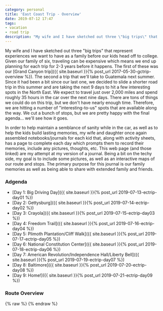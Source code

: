 ```yaml
---
category: personal
title: 'East Coast Trip - Overview'
date: 2019-07-12 17:47
tags:
- vacation
- road trip
description: "My wife and I have sketched out three \"big trips\" that represent experiences we want to have as a family before our kids head off to college. Since it had been a bit since our last one, we decided to slide a shorter road trip in this summer and are taking the next 9 days to hit a few interesting spots in the North East. We expect to travel just over 2,000 miles and spend roughly 35 hours in the car over the next nine days."
---
```


My wife and I have sketched out three "big trips" that represent experiences we want to have as a family before our kids head off to college. Given our family of six, traveling can be expensive which means we end up planning for each trip for 2-3 years before it happens. The first of these was our [Grand Canyon trip]({{ site.baseurl }}{% post_url 2017-05-30-gctrip-overview %}). The second a trip that we'll take to Guatemala next summer. Since it had been a bit since our last one, we decided to slide a shorter road trip in this summer and are taking the next 9 days to hit a few interesting spots in the North East. We expect to travel just over 2,000 miles and spend roughly 35 hours in the car over the next nine days. There are tons of things we could do on this trip, but we don't have nearly enough time. Therefore, we are hitting a number of "interesting-to-us" spots that are available along the way. We cut a bunch of stops, but we are pretty happy with the final agenda... we'll see how it goes.

In order to help maintain a semblance of sanity while in the car, as well as to help the kids build lasting memories, my wife and daughter once again assembled notebooks/journals for each kid that, along with activity sheets, has a page to complete each day which prompts them to record their memories, include any pictures, thoughts, etc. This web page (and those linked) are my attempt at my version of a journal. Being a bit on the techy side, my goal is to include some pictures, as well as an interactive maps of our route and stops. The primary purpose for this journal is our family memories as well as being able to share with extended family and friends.

### Adgenda
- [Day 1: Big Driving Day]({{ site.baseurl }}{% post_url 2019-07-13-ectrip-day01 %})
- [Day 2: Gettysburg]({{ site.baseurl }}{% post_url 2019-07-14-ectrip-day02 %})
- [Day 3: Crayola]({{ site.baseurl }}{% post_url 2019-07-15-ectrip-day03 %})
- [Day 4: Freedom Trail]({{ site.baseurl }}{% post_url 2019-07-16-ectrip-day04 %})
- [Day 5: Plimoth Plantation/Cliff Walk]({{ site.baseurl }}{% post_url 2019-07-17-ectrip-day05 %})
- [Day 6: National Constitution Center]({{ site.baseurl }}{% post_url 2019-07-18-ectrip-day06 %})
- [Day 7: American Revolution/Independence Hall/Liberty Bell]({{ site.baseurl }}{% post_url 2019-07-19-ectrip-day07 %})
- [Day 8: Baltimore]({{ site.baseurl }}{% post_url 2019-07-20-ectrip-day08 %})
- [Day 9: Home!]({{ site.baseurl }}{% post_url 2019-07-21-ectrip-day09 %})

### Route Overview

<div id="map"></div>
{% raw %}
<script>
    var stops = [
        {name: 'Home', lat: 35.9586595, lon: -84.065509},
        {name: 'SpringHill Suites', lat: 39.936741, lon: -77.632141},
        {name: 'Gettysburg National Military Park', lat: 39.811367, lon: -77.225934}, 
        {name: 'SpringHill Suites', lat: 40.550132, lon: -75.423700},
        {name: 'Crayola Experience', lat: 40.690544, lon: -75.209716},
        {name: 'Homewood Suites', lat: 42.357120, lon: -71.623357}, 
        {name: 'Freedom Trail', lat: 42.355431, lon: -71.063749}, 
        {name: 'Residence Inn', lat: 39.834896, lon: -75.089009},
        {name: 'Plimoth Plantation', lat: 41.938056, lon: -70.625386},
        {name: 'The Cliff Walk', lat: 41.466981, lon: -71.302142},
        {name: 'Residence Inn', lat: 40.2151888, lon: -74.0901684},
        {name: 'National Consitution Center', lat: 39.9538957, lon: -75.1512597},
        {name: 'Residence Inn', lat: 39.8346616, lon: -75.091585},
        {name: 'Museum of the American Revolution', lat: 39.9482048, lon: -75.1477449},
        {name: 'Independence Hall', lat: 39.9488778, lon: -75.1522174},
        {name: 'Liberty Bell Center', lat: 39.9496144, lon: -75.1524762},
        {name: 'Residence Inn', lat: 39.8346616, lon: -75.091585},
        {name: 'American Visionary Art Museum', lat: 39.2799357, lon: -76.6090285},
        {name: 'SpringHill Suites', lat: 38.7891399, lon: -77.6074292},
    ];

    var encoded_route = "wjezEbnaaOtb@j{@~c@ds@nq@nYpa@gO`]yl@le@nGrTng@nUrn@bb@d[`m@dSpg@xe@lq@nRxq@bTfi@he@bZnb@d`@dj@fc@ln@vc@|n@jc@vn@ja@~p@h]tt@f]bu@|c@tm@nh@lh@fh@hh@xf@fj@|b@do@bi@j`@tj@zc@vi@ze@li@pf@xe@rk@ze@xk@bk@jc@vl@|_@`m@z_@vj@ld@nj@nd@hk@lc@xl@b`@zl@``@|l@``@rk@pb@zi@|e@ld@lm@`f@jk@ze@hk@vg@ji@bh@|g@vi@ff@`j@be@hh@dh@jh@nh@bh@nh@`h@lh@bh@`h@bh@jh@`g@ri@dh@th@`h@fh@fh@fh@di@vg@hh@~g@`h@jh@bh@fh@jh@hh@hh@ph@`h@fh@`h@lh@lh@nh@`h@hh@zf@hj@te@tk@hh@lh@dh@dh@re@je@xh@ra@jl@la@fi@lf@`j@he@bh@|h@fh@`h@vl@v_@to@lYtp@dUjm@f_@fo@r[lp@nV|m@`]zZpu@vJt~@xLt}@~]ps@b`@~q@rm@xZnq@dTpp@|Tbq@lUrm@p^`m@~_@rl@l_@bn@p]bm@f_@xl@b`@vl@d`@xm@t]bm@x_@jm@b`@zk@ba@~^hr@tY`x@tYfx@~^fr@`e@hl@`e@dl@je@rl@vd@~k@~_@dr@~S`u@fLv|@~K|}@~Lt}@d^bs@vb@dm@lNpk@dKxn@xAhz@jBn~@l]hi@~k@b[~p@rUzp@bVvm@z\\d\\rs@|Rtz@xN`}@pNf|@bOt}@hWdz@t`@`r@ri@fe@l_@~r@|]ns@ld@~l@hf@vi@dg@bk@|j@rb@fl@~\\`Z|m@fPl}@rOn|@|Gf}@h@bs@{O~t@iRds@uRhr@u^nk@iJnn@pb@zc@{Fnp@qNpu@eIlt@wb@bj@iVtv@oLjr@fm@dZlb@tf@cWht@i_@xq@{Ft{@fLdx@vKxw@z^pg@vd@tc@`d@td@li@vPbo@vTzj@zb@nb@fi@`d@hf@za@nl@tEp|@_Vhv@v\\xl@|d@td@xm@fa@pf@ri@`e@dl@vh@te@ps@yFbs@{Hjn@l[|f@bi@lm@|_@rk@za@fh@pg@vo@`Zfr@bP|l@h]nk@~a@rp@bW~q@rP~r@`Nnm@p\\`m@j_@~p@vRns@qBzm@q^dr@yMns@eFnq@sOrs@fArt@[pt@[pr@bJ~h@tf@rk@pb@ri@ja@rZjWxd@bb@th@|e@~g@fe@~h@ve@lj@lc@fj@jc@dj@pc@tk@``@bm@~]dm@z]pk@j`@lj@~b@lo@rXjq@lQjq@jQtm@zZph@rf@di@fd@fj@~a@`k@fc@rl@fd@bi@bj@pi@th@ts@vQbv@`Ejv@bEpv@hEru@bIrn@~_@tk@jf@tk@pf@xk@bf@nk@nf@fl@ne@xl@pd@|j@xg@~d@`o@re@`o@ni@hi@vk@jf@zk@~e@zn@p`@bp@v]dp@z]hp@t\\rp@b\\li@pi@pi@bi@rm@nc@`n@ra@bn@va@~i@xh@fi@|i@|j@rg@zo@l^tn@p`@bk@vf@~n@f`@lp@p\\jh@jk@nh@hk@~h@lj@nk@hf@bq@n[fq@`[zp@v[hf@pm@ng@nl@vj@tg@hm@lc@pm@pc@pl@pd@fl@he@pj@tg@`m@zc@bm@b^zn@f`@|q@fN|e@ke@xq@yV`i@vc@pk@~l@~h@pm@tk@hi@tm@xf@hl@xg@pp@t`@zm@le@dl@rg@de@lp@x\\~x@x_@tv@nd@jq@ts@jS~t@iQds@|R~k@rf@|n@~b@`n@be@`j@zj@ta@~t@`a@nu@ha@ju@l`@vu@|]`x@l\\by@pUl}@hUn}@~Rx~@t_@fv@hd@nr@td@zq@ri@zk@vk@th@nh@lm@zb@rs@ra@~t@lb@`t@de@dj@ho@t_Af]~m@zZbv@tZ|u@hY`w@|`@tp@bf@~j@ff@`k@~e@~j@bf@bk@df@|j@bd@`m@d`@zq@b`@jq@pa@jp@z^dr@zQb{@xOj|@bP|{@zO~{@zKd|@lIt|@~Jl_Afa@~o@|e@|j@pk@bb@fn@n]fn@j]|l@t`@p]rs@v^dr@dl@xa@~p@zVbq@jWnp@nWzh@pf@ld@bm@pa@|o@v\\lt@jUnx@~Ar_AnIp~@x[pt@x`@dq@te@dk@hg@hi@fg@bi@rj@`e@hk@f[bl@~^tf@te@xf@fUfd@sh@bp@gZ`q@_X`t@dAxs@nI`t@hIht@`J|l@t`@v^tr@|\\~s@p[lu@h]zs@la@ro@`c@jo@~l@|`@zn@h^vq@uIns@wDtn@t\\vm@`_@ni@bf@`f@`k@~e@bk@bi@rf@pi@lf@pi@nf@~j@fc@hb@~n@t_@lr@|\\hl@tm@gHjs@gMnr@}S|r@}A|q@dPlp@rClr@}Cns@fChj@zc@du@x@ho@tWzl@~^nm@|Vfs@tD~q@gEpo@cArr@cAbt@jDls@vK|n@~]|r@Bxo@}Ztk@cb@xi@uc@ro@mY~r@sPrq@mTjq@aUfp@uXho@yZxb@gn@z_@yq@tf@uh@dr@{Qlt@aFjt@gFlt@iFht@gFbt@iGfr@mQfm@cQxo@}Mfr@aEjt@mE~s@uGnp@eXfp@iY`p@gY~m@{\\xk@ib@bm@c_@vl@a`@|m@m^xm@u^tm@o^zm@m^jo@aZzp@oVfn@m]pi@ue@xi@me@zi@we@|l@w_@vm@o^pm@i^lm@m^|k@o^~i@m`@|j@ea@nn@o]|q@mSlr@qQtr@wQfr@yQnr@mQ|r@oQbr@mQnr@uQdq@iUho@mZpm@e_@bm@u_@~l@q_@zl@y^|m@g^fn@a^pn@i[ho@k[|n@{Z`q@eWbq@yUfq@aV~p@oXtp@sXdp@kXhq@aT`m@{Nbl@kIfr@mObn@y\\do@s\\pt@kGxs@qJlp@cWpp@cWrr@oP~r@qO~q@aRph@{f@|i@_e@dq@uVpq@}Tze@_k@tc@ql@ni@af@xm@c^hm@a_@zi@cd@|j@id@nm@w_@~n@i]`o@w]xn@_]bn@y\\`m@q]dj@ed@n`@ud@bb@}h@xc@wj@vd@el@|d@}k@|h@ae@nt@yA|s@zBxt@aDnt@oBpl@lPlg@p]`n@lYdo@zNrq@`Fhl@hBvq@zCjr@pKlq@hTtn@|[hl@f_@nl@p_@tk@~a@zj@fc@xj@rc@vh@`g@df@zi@ve@rj@ve@tj@`i@ff@`m@f_@hp@zWfj@hVhk@~a@~n@xZ~s@tKht@pKrr@pSvp@rXtq@vVnq@`Wvi@p]l_@~b@hCmCnZnZlo@x_@fu@dXxq@hYtr@vZ~r@|[~n@rf@~i@hj@|t@~]nx@hPbq@|_@tr@rZbt@dVnv@pNlu@lN`t@lYpv@nUts@tVfi@lj@bg@bm@lf@~k@rk@~c@~o@`c@`o@jb@lo@hd@|k@pi@rk@fj@hp@xe@tp@va@bo@rc@zj@tg@bj@`g@zi@ji@~c@`r@~e@`q@jl@nh@dp@ja@|u@jMzv@pKns@jT~r@`Vfq@j\\`j@~j@ti@tn@jm@ti@du@z\\dv@~[ft@~^rs@la@|r@`a@rq@lc@pp@je@zt@za@ht@r`@hu@x_@ru@v_@|t@n_@jo@vh@jk@~k@tk@jl@fk@tk@xj@dk@hj@fk@bk@zk@lk@|k@ll@|h@lo@|e@ho@nf@fj@zj@xh@vn@lh@~m@hh@`n@dh@rm@dh@fn@ni@do@xj@tm@|k@nk@xk@`k@nl@|k@jl@zk@vm@fj@nn@`g@jj@nc@~k@xd@`m@df@`m@te@nm@jf@hj@dl@xf@pn@bg@fo@nf@~k@pi@df@xk@ve@zl@|f@`m@rg@bm@`g@`i@th@ze@no@xd@xo@je@hp@~`@hr@fZhz@pYx{@pYb{@~Wbx@v^|v@f`@~u@ja@tw@ha@lw@f`@tu@r_@ft@fc@tu@je@lq@hd@ro@za@rl@`a@tk@xd@lp@`e@zp@vd@rp@|d@xp@fa@dt@l]zw@j]vw@v\\vv@l]|w@lb@tt@~g@no@xg@do@lh@~o@|g@jo@`h@do@ng@xn@~f@bn@za@bs@rYfu@zXdu@tYpv@lX|s@lWvq@pY|v@j[xy@~Zxx@nZxx@zZby@f_@hw@de@lq@t[tw@fPd~@tNd|@fOz}@~Oj}@b[rv@vb@br@tc@ps@~c@~s@jc@ps@fb@zq@zY|y@zR~{@t]zw@fb@bt@b^hy@fVrx@|Pjx@zRxy@v`@rv@fd@|t@na@fq@|^jr@f]pt@|b@vn@rb@tm@`b@lo@lf@hu@xc@~x@pZt|@nUn`AvTt~@|P`_AhLdaAjLhaAfKbcApD`dA~HxcAfN`cAbJt`Ar@zw@rDb{@rOp}@tP|`AvOx}@lPp`AfPj_AzOn}@pOr|@fOp{@fQx~@h[vw@h]lu@n[br@nUry@fKzaArJx_AfTny@~d@xq@ha@vs@|_@nv@p_@hu@l_@~t@~_@`v@b_@`t@`k@hg@tt@hUbq@p\\zl@fb@xk@ha@bo@|c@~q@h`@bu@rHtu@_Lrt@sP`t@uPft@sPbs@uGro@rUhe@hg@fb@dh@t[xk@`e@jVfl@fAtl@dB`i@pGng@pG~f@jGle@nNzQxi@lIbKeEEqAyc@bWeFlVuDzGpb@K`l@?ak@}M}h@}s@Q`Rs@vo@\\jp@Gno@{Efo@eSbn@}Shs@gE~o@zHzdArcBvf@bf@th@nc@jl@`]hm@b[he@nh@tZzt@h\\`s@ja@do@xa@ln@|a@rn@ja@fo@n`@~o@t[vs@nYdu@tYfu@rYdu@x\\`s@p]lr@l\\js@d[|s@dWvv@jVhw@bRdy@zKt{@~Jx{@~Jx{@jKt{@|Pvy@`Vjw@bVdw@nVhw@hVzv@jTtq@lVbw@nVfw@bQly@xFr|@tFx|@fDx|@|Ad}@zAh}@nC~|@vShx@|Vvv@fWtv@fVbw@zHd|@|Fv|@p@~|@Lp}@Jf{@Nly@Jh}@Nb}@Pt}@T~|@nDd}@fEd{@i@~r@ag@|L}Yba@q\\r`@ad@bZ_\\xb@iXxh@y]ja@e^j]i]x\\ma@|`@lRx\\xc@lS~e@zR|g@`Gzi@wAzd@cA|k@cCbc@pCmFxc@lVzg@~Yt`@dXbb@lLnj@tLde@pL~c@xOpl@xNdi@`Ulh@yGfu@cGvq@mEzi@Jfx@`@fq@`@t|@hQle@lc@z`@vc@n`@he@nb@lPrf@w@lz@iC|aA_@rw@wDzu@|Be`@ai@hCgn@uCun@U_l@lAwm@fAgm@Hol@Lmi@vBoHfHdOhp@lNpn@|Dhx@yFrz@sTxw@y\\`t@qUjw@i@r}@fAv}@zW~u@z^tq@vK|{@dHh}@`K|{@lJl|@fHx|@dHx|@fH||@lHz|@rN|z@`O~z@rMzu@bNnz@|Ml{@nHp|@Lz}@bKb|@jLx{@hLx{@`Df}@Nr}@xCl}@rTlx@vTnx@nTvx@lMd{@t@r}@Dx}@gAt}@q@l}@tGz|@~G~|@tMb{@|\\hs@d\\zs@|Q~y@fQry@~Pbz@lQ~y@dQ`z@dQfz@fQ`z@nQzy@jQhz@nP`z@bPxu@bQjz@bQ`z@vPjz@bNf{@hNb{@`Nf{@xMl{@bNf{@bNf{@~Mj{@gBv|@}Bx|@jPnz@bQdz@fQdz@nPrx@~Opv@hJzp@tPcCzO}@NnOsAm`@a]|`@zPpj@jPhw@hQdx@xPnz@fLpx@fLj{@jL`{@fJjy@Fh|@iAj|@eA|z@uA~y@mK|y@eOry@}Ipz@lb@`f@lq@tQdq@zQbq@tQvp@pQjq@xQ`q@tQbp@lQnm@`Z`f@je@de@ng@~e@hh@hi@~e@be@de@xe@`h@~d@bg@hf@ph@te@~g@jg@pi@xg@`j@bg@li@hc@tj@ve@|f@vh@~`@rh@l`@tj@~a@vh@fc@ff@bb@nh@|c@bh@tc@bh@rc@hh@xc@nh@~c@dNfh@f\\s_@lb@xQ|`@v\\jj@nRjk@eAj]|l@eh@~Cqk@{AUd\\|Xbe@pTda@vVfd@|Xzg@vWjf@jRbi@hSbq@bPbi@vJbn@rGvp@x]fWvi@eCtg@rFbLnj@hKjt@hHrj@pVte@r\\zZh`@p[n`@tL`Xt]|\\`^p^wC`^gLmHs^ag@|Aei@hBwj@`Cma@lJhCjq@{Hdn@sA`o@oCnq@yE~q@gBzq@gBvp@{A`n@kApo@eApn@sA~|@{@jp@cAbo@wAvo@mFj|@kNvUkJfw@cL|Fa@|q@{Evo@eDzl@gBnq@iBjr@qA`q@~B~p@bCns@bCjt@bC~s@xBvs@uBtr@sMlr@yXjn@o\\jj@k\\dj@g\\`j@w\\hk@o\\nj@g]jk@{\\`k@q\\rj@{\\jk@w[hi@q\\rj@}[vi@o[di@uWhj@yMlr@yNhv@aO`x@iQbn@md@qQjItBdUhl@gK`n@cKjj@{Ltn@uMto@}Obs@gPlt@uPdv@uHfx@cDbz@iDfz@uDzz@kDxz@mDvz@yCzz@kDzz@iDxz@kDzz@kDzz@iDvz@kDzz@kDp|@qDr{@kDj{@oDj|@mDl{@eDhy@{C|s@sIfz@kP`z@uPfy@wOhv@kObu@iPdx@wPty@qPby@cPhx@qKfz@iHzz@cHvx@{Gzx@wJn|@_Pp|@{Ot|@yOx|@{Ot|@}Ov|@uTtz@cZrw@sZjw@mZhw@aZtw@mZrw@wY~u@m_@rm@}g@fc@ci@va@{i@lb@{i@ra@ok@xZyj@jW}j@hWyl@lXwo@vXes@`Rav@fJcv@rH_v@dIqs@|Ssl@xc@sh@ti@yh@ti@oh@xi@yj@rf@ql@hd@_l@vc@}k@nc@gi@vh@m`@tq@g`@hr@c`@nr@c_@hp@{d@|m@oc@dn@yc@bl@g^nl@gRjs@uGfw@iEdx@yDvv@wDxw@cKlw@i\\df@wf@xRwD`n@aAru@aBnu@eBdv@iIbz@kTh|@wGj_AwMt}@eNd}@sKp}@xAt`AzBn`A~BhbA|BraAxGh_AbOp{@hOh|@~Nj{@`O`{@nNtx@~Nb{@nOx|@fPn}@~Tv{@fTh{@dPt~@nOx|@nOf}@zKx~@hJv_AhOt~@|Or}@~Ndz@pNlz@hNxw@dNdw@bNdw@rM~t@tM`u@vMxu@lMlt@nMpt@rMfu@lMlt@lMht@`Nlv@lN~w@hOxv@bNdv@pMly@fNvw@jOd|@|Nvy@lNvw@fNnv@`Obz@rOpx@Z|e@vI_NeIbB`Ofh@vLhq@tMfu@hMrs@tLvp@zMlu@tM~t@xM~t@vMvv@xItz@`Lb{@~Lzz@jI|{@`It{@fJv{@xKf{@|Lxz@pO|y@nO~y@nO~y@`Nzt@dKxj@nMhn@~T|m@bV~m@jU`r@dPlv@hPfw@|Pry@xPfy@~Pny@fQhy@vUfw@`Vzv@rUdw@|Udw@dPhy@bBr|@M||@Kx|@Mz|@K~|@K||@E||@S||@Mz|@I||@C||@S||@K~|@Iz|@C~|@Mz|@gAz|@kG`|@gGh|@gGf|@}@x|@Nr|@Hx|@~Br|@hPny@~Stw@~Pdv@rOfz@lOzy@`Jj{@H||@?z|@Kz|@Ez|@Eb}@Cx|@Ib}@g@t|@Gz|@E||@Xz|@fH~{@zG~{@vGb|@`Cr|@i@x|@k@~|@e@||@]~|@yEb|@qKb{@cH|{@@||@C||@k@z|@X||@y@x|@mLvz@{O|y@yOry@wL|z@cAh|@J`}@J`}@Fz|@Jx|@N||@_@||@}Bp|@mAx|@_Az|@fBx|@L~|@Bp|@Pbz@@z|@@||@Nz|@t@z|@R~|@Bz|@D||@@v|@Bxy@Bdz@Drz@Jj{@Ul~@Ff|@}Irq@lg@Mca@pG|C|t@Dd}@Fh}@Uf}@gFt|@gIl|@_Fp|@tC`}@tCb}@tCb}@xBd}@Th}@Wf}@Kj}@Lj}@Bh}@Hh}@Fh}@pDx|@fJ~{@fDn|@qCd}@wC~{@uBts@}Bdu@`Ehm@b`@~_@pYja@v@bt@\\xy@kAbx@yDrm@Dlk@Ffn@Fdv@Hdj@uAht@M`|@jLjz@fWhv@~Vdv@|Svn@`Xtq@fXze@Prv@L||@Tj}@Nx|@Rd}@Fl}@St{@Dx}@nCz|@zI`|@pJt{@hKt{@~Iz{@pJr{@~Ilx@tJb{@nJ|{@vJt{@pKr{@lJz{@xI~{@pJv{@tJ|{@rJv{@`Odz@vVbw@~Vxv@~Vxv@~Vxv@|Vzv@~Vvv@|Vxv@|Vvv@~Vzv@jVbw@|Wfv@|Vzv@zVnv@~Vzv@zVtv@~Vbw@jUjw@`Gv{@mHdz@{Edy@gBfz@d@jw@r@~y@nEns@lPts@nQdw@rFtx@}Lf{@qTft@_Qfr@uN`y@yZjx@sRp{@nF|_AlDl`AmD|_A]r`Ar@r`Ah@p`A`Aj`A|@p`Az@p`Ab@h_AmK|~@gLx~@cL~~@jGn~@zY~o@r_@dn@l_@po@|_@vp@ba@~r@pa@bs@l`@~s@tO~|@nB`z@X|z@wIjx@Zzw@b@zx@Sbq@n^xYzo@g@|s@oCnt@sBhp@dL`c@hc@vd@`e@te@bf@de@re@rf@fg@hg@xg@th@fi@~g@ph@pe@xe@ve@ff@ng@~g@jg@|g@xd@je@nf@zf@pg@lh@lg@|g@lg@zg@xe@vl@ff@to@jd@vl@fd@|l@jd@vl@fd@xl@jd@xl@fd@tl@dd@pl@xa@pi@lb@dj@p_@fg@r`@zg@xa@xh@td@ti@bd@rh@zb@rg@na@~e@v_@~c@je@ld@~d@bi@fGl|@D`}@Jt}@Lr}@Dr}@_Cb}@qC`{@qC`{@mCl}@uCj}@uCn}@{Ch}@uCh}@mC`z@eCjy@yCr|@wCn}@uCj}@uCh}@}An}@oA|z@cBjn@}Bde@dAbp@gAxx@eA~_AmAf~@gAx~@Uj~@O|v@\\ly@bA`{@bAp|@x@pu@r@vp@x@ns@Tdr@B|x@hAnu@hH`t@`Jlv@vHbu@rHbt@jInw@tFj{@bDj|@hDtz@bDby@jDn{@`Dt|@jDlz@dDd|@hDb}@vDh`A|Aj~@Inz@xTht@vVft@|Pzw@fHp{@jH~{@bKj~@nJx|@hHxz@bHny@`G`y@^nv@jIdv@bRlr@xQbr@pIps@uNzk@yMrr@zLhl@`Ljk@hFxm@pMbk@`Ojo@lRfn@nSlq@~Klt@`L|t@pLxv@zFnx@Zpw@d@fx@Fft@eBjw@cAhw@~Bpw@|A|o@oK`|@aHnq@Rls@w@~q@cGzp@mGns@oGdv@Kzu@jHvk@|Lhh@Bfl@Lbl@~A|n@lNfg@`Mjh@dDjm@xWv`@bl@jQpb@j[fa@`\\nj@pa@ra@v^bD~u@bAbi@hBtj@pAnk@r@|l@p@pn@^nm@lFpq@jA|o@wEtr@t@`x@`Ptl@`Fxv@Bjl@xA`m@pYpa@~[x_@p\\d`@l]la@l]na@t\\l`@d\\b`@p]~Z~^zWv\\l^~\\|^z\\j^zZf]z\\j_@|Yx[j[p]t_@jb@x_@zb@l]na@t_@ra@bYta@dOr[oO|]zHbq@`Grg@pGfj@lIjp@~Z~{@qS`Vqi@t@}e@|Egg@Rii@Nyo@uKa_@sW}c@iMsm@Dsm@f@g}@Zws@\\_n@T}g@T{h@Ryj@o@wm@Fsq@\\su@hAaj@Dsi@Fgg@sFwk@jEek@bA_Kp_@Bhj@Lji@Hlm@Dlt@Lvv@Ynu@Ixw@N|w@Q`z@Wzy@@dz@D`z@]dz@R|y@G`z@Y|y@Tzy@dInw@`b@pi@rCfy@Ldz@P|y@I|y@K`z@B~y@B~y@B~y@D`z@D~y@D`z@qCpy@qEly@H~y@Fhz@Jbz@wJzv@yIxv@xFpz@nLbx@`Mzw@dMtw@rLzw@fL~w@Sfy@iFpy@}Ejy@iDvy@kH|x@eFjy@]zy@x@~y@jAvy@fKbx@j_@|l@fQxu@fDnd@fIkXcMpIjR~l@dM`t@sFz|@sOj{@`Gh}@fIxz@rHxv@fIny@pFt}@lFn}@lFp}@lFn}@lFv}@fGj}@lKl|@jKp|@pKl|@pKn|@jKp|@vKr}@~Kd_A|Kx~@`Ld_A~K~~@xKf~@tKf|@bK|z@nKt|@tKh}@`Ix_A~Dv{@xF~{@bHr{@jH|_AzIl_AnP~z@p[tl@lQ~w@nXlu@hZvo@hAp{@kFd{@M~~@Lx`ALv`ADn`ALx`AVz`AbCh`A~Bt`A`Cp`A|Bp`A~Bn`A`Cp`AbCr`ALl`AyGz_AmGd{@_Ezx@Nv~@Hx`ALv`AhAt`AtCr`AtCv`A|Cj`ArCv`ApCp`AwK`~@oVnz@mOvp@Fjq@Zxr@h@xy@zDr}@bHly@zHh~@pGp`AtBh`AzBt`AvBp`AyBl`AaFd`A_Cp`A_@x`A_@t`AwG`_AaItz@eJr_AqGf~@g@vz@v@n}@r@p_Av@r`An@z`Aj@x`At@h_AFz`AYv`AxFr_AhNj~@|D|_AUbaAQr`AS|`ASn`AMz`AQ`aAfAn`AnSf|@jTf|@`Zdy@vZlx@zY`v@pP~w@bDb~@`Dz|@bDh`AnDt`AjDv|@fDt`AlDj`AnDl`AjFb`ArH|_AnGr_AlEv|@tEj~@~Ef`ArFd`AdHr}@jHjaAfHx_AA~~@yB`}@uBf|@yBr}@sB|~@yBh`AcCp`AaBz`AaA|`AxDh`AlIn_AbIn~@xHn|@oA|y@aClv@eCpw@_C|v@cCfw@{@~v@nLdu@tOz|@bPb~@dPl}@vO`~@~On}@`P`~@|On}@rOx}@jQb}@dQf}@`Qr}@`Phy@|GdjALpw@Nb|@NfaAhB~aA`Nh`AbNh`A~Mb_A~Lb}@nMr}@rMr~@hCt`AD|_A?haADf}@@``AlNb{@da@pp@lb@pr@fa@pq@r]tt@p\\lv@j_@~u@bb@lq@dk@jg@r[rt@bRxy@lRtz@rRlz@hRnz@bOn|@hOv|@zQr|@~Try@`Uly@pUxy@hU|y@`Upy@hUjz@bUry@~Tby@dSju@vRly@|R~y@|R|x@fR~w@rSr{@lStz@pQhx@zQhy@bQxv@~Ovw@`Nhx@tNry@pNby@dQdx@bQns@hOpr@fNdt@hPvu@lP~u@dNtn@jKhi@gUra@g_@hc@q[n^oT|i@^fd@nS`g@jVzl@|Xll@bQhm@l@ht@tCfs@Ifk@Wjl@fc@|QlXr[oJiTif@}RaQr]vD~i@vTzh@dNpd@mb@fUkL~f@{\\lTog@tB{j@`Amq@G_n@`I}_@hg@g[~j@eBdu@i]ff@wg@dKcj@tGwi@hPwn@tLuo@jOoe@rc@ad@|e@m_@nj@o[vk@ki@|Xaj@`Sgm@zL}o@vMgq@nN_p@hFql@xFsi@rL{f@~IoGcc@_eBztAwj@pSyg@|Zei@zYyo@zP}j@f[in@bRsj@|Z}i@v[gi@`[oj@n\\ai@~[qi@z[}e@p^gc@zg@cd@bh@cf@dj@ue@|i@{e@`j@{e@lj@ed@li@sc@vk@ea@`o@w`@bo@}`@po@sg@ff@et@tJau@hCyt@zCgm@~\\oe@pj@ua@lg@_j@pa@sm@v`@}p@zRas@hVam@be@_j@tj@kj@lj@}m@tb@kr@b\\{n@|a@sX|x@iVvy@m^tv@sf@rn@}i@lj@qj@pf@{f@zl@sn@|`@ct@bV_s@nYc]|t@}V~z@kWjz@m]hu@gf@po@oe@ln@ed@|m@mb@bo@oc@fi@}o@x\\qd@no@a]fv@{\\vu@u]dw@{Kly@aAdp@mB~o@sSfv@e^xp@ca@xl@Br_A{Fz~@}A`bAeAd`AeC`aAaAb`AgN~}@}Xbv@cj@|i@kb@hm@sSjv@c]|n@yg@vb@e^br@oL`_Aed@zq@o[pu@c`@dt@q^dt@qu@lLqs@nV}s@rVii@nh@qT|{@gT|{@cTf|@mTn{@{Q~|@_Kn_AcKl`AgMrbAuRdbAuRhaAmRnaAkRxaAoR`aAw]r{@g_@b{@}^b{@wb@bw@kj@zp@}i@pp@sc@vv@s_@jz@{^nz@{[h}@}Zr}@}Zp}@g_@hz@ej@hq@gb@pw@k]|{@o]d|@q_@pz@ye@pu@qe@ju@{j@ho@is@fb@ys@|b@ss@dc@ct@~`@{w@rYms@zb@_s@fd@ir@ld@sm@hl@kc@|u@wHtdAoHleAy^rx@mn@hk@oj@zo@yX|}@mRpaAcW|_Asn@ti@it@db@{s@jb@_y@fVkx@nYav@z]}b@pw@{^~z@_b@rx@oe@xu@cXh~@iO~bAiO|bAwOxbAoOzbAoO~bAuGbdA~NzbAhOhcAlIfdApIjdAf[x|@tc@vv@bd@nw@xTr~@iKfdA}HjdA|M~bAhQ`aAvPrbAeBndAsGddAzSfaAxXx~@xX|~@tKbcAbDvdAdEdeAnRxaApSpaAxSlaA~S~`AlRp}@zSbaAhRpaAlPpbAdRjbAnShaApS|`A`PbcAMfeAwEddAyFbeAkPhbAcQnbA_QhbAuX`_Ay\\b|@{\\t|@k]n|@_]d|@s[t|@sXp~@uXd_AqXb_AsX`_A_Yl~@a]z|@{]j~@}\\n|@{\\p|@y\\t|@m\\r{@}\\p|@{\\n|@yXv~@wT`aAsT~`AqT`aAkTdaAyT|`AoLxcAmIpdAqIndAmIrdAyGxdAkE`eAyEheAkEbeAoEfeAgCpcAqFbeAgVz_AiYp~@iX|}@cCdeA_JldAe]h|@i^j{@m^t{@a^`|@cW|r@cIxq@eKr{@iJdbAwFvdAdCnfAtCxfAzCzfA~@fgA_OddAaXx`AaX`aA{Wz`A_Xp`A{WbaAoWlaA_UnbAaUfbAcUjbAmS~}@oQvaAeNxdAcN|dA_NvdAsNxdAsP|cAyPddAqPddAcPfdAkOldAoOndAmOpdAgOpdAmOndAmOndAcOlcAiNpbAkLxz@{K|w@iHvz@fCx|@nJpx@fI|r@`Cjw@l@dy@`Nb_AtQd{@zOr}@pGveAvGffA`HdfAjSdcAbV|aApVjbAtU|aAtGpfAiH~eAqKpeAkKreAkRncA}QvcAsBxfAMbgAQbgAUzfAgIhfAqKneAqKreAkK|dAmKjeAuKzeA_NvdAq_@t{@ig@zt@ms@|d@cP~aAuFzfAqHlfA}ElgAw@bhAgOldA}KheAnDtfAo@zfAeLneA_LreAkLleAgLneAiTnaAFbfAbPvcA|c@dy@t\\d}@jItdAjg@vu@jZt_ApPbdArPddA`F|eAiQxcAeW|`Aqh@zs@ki@zs@_b@bz@_J`fAyI~eAwI|eA_J`fAeU|aAeZ|_AcZ|_AeZz_Ac\\n~@kb@hz@mp@|h@iv@~`@io@|j@__@x|@}^z|@ma@xz@it@bd@cd@tw@k[f_Ae[j_Am[h_Aw\\n~@ya@zz@ua@b{@qa@zz@ya@`{@}W`aA}TpbAeVlaAuSjcA_UrbA}TlbAkGxeAjAhgAXfgAkDbgAiDxfAs@tgA~@jgA~@dgA|@hgApLtdAdYn`ArF~eAOfgAyQzbAyWraAsN|dAeFlfAWfgAvFvfAtGhfAzIdfAtIbfAxI`fAxIdfA|I`fA|KreAd[j_An[l_A`U~aApKxeAtKreAvIveAvFfgAxFjfAfCvfAw@fgAo@bgAeIneA}Xz`AwXv`AeQrcAaHlfA}GnfAyGhfA{GheAcHbgAyM`eAoO|dAiOrdAgB`gAm@fgAu@hgAu@bgAs@fgAw@hgAm@fgAq@fgAs@fgAs@fgAq@hgAeHraAa]zx@u]jz@mW`}@CftAvDjw@~Svq@wF`k@aXrg@a_@|o@ga@js@ca@`s@aa@ns@{`@js@}`@ps@ea@ds@ea@~r@ma@`s@ga@ds@ia@bs@ea@bs@o_@|t@g]fv@q\\du@}Ybp@yY`p@wY~o@wY~o@m[zo@k_@tt@s_@`u@e^dv@wXzy@ka@hs@uc@rq@qc@nq@}a@~r@qa@ps@ka@rs@qa@ts@ma@js@i_@fp@a[xi@g\\tk@o[lj@{[~j@s^xo@_d@|v@wa@~s@ue@ro@go@xb@eo@zb@go@|b@go@~b@eo@|b@eo@~b@eo@~b@go@|b@co@`c@io@~b@co@~b@eo@~b@go@`c@eo@~b@eo@bc@oo@|b@_o@bc@im@|e@yh@tl@wh@rl@wh@rl@uh@rl@wh@tl@wh@pl@uh@tl@{h@tl@sk@`h@au@jTmu@zSgu@vS_s@lVwh@fe@yi@~f@aj@hg@eh@le@kd@~a@wd@fb@y\\vZkc@~Rgl@dTor@~Vul@fT}k@jTyj@hSch@jRgn@hUyo@lXqn@t[{h@|c@gd@ni@ol@``@ml@``@kl@b`@ol@b`@ml@b`@kl@b`@ml@b`@ol@d`@kl@b`@kl@b`@ol@b`@kl@b`@kl@f`@mk@l_@ue@d[wk@v_@ml@h`@ol@f`@ol@f`@kl@b`@il@f`@{c@vf@gOnv@sOnw@oPdz@mPfz@oPdz@oPdz@oPfz@yMlq@uMpp@uOtw@oPfz@mPbz@gO~u@sOnw@oNpp@u\\dh@ke@x_@kg@xa@cf@v`@ud@l_@oe@``@mf@`a@ci@jc@uh@`c@ch@hb@uh@|b@ej@fd@ue@f`@kd@j_@gf@z`@ee@~_@{e@t`@ab@j]oc@h^{`@h\\s]lYea@n\\gd@d_@{a@b]ic@n^{i@f^gm@|^gm@~^am@z^cm@z^em@|^_m@`_@em@v^cm@z^gm@|^am@z^em@~^gm@z^{l@|^cm@`_@em@~^em@z^cm@~^_m@z^cm@`_@em@~^cm@`_@cm@v^cf@vd@af@pg@mg@|h@yf@tg@un@lUor@xGiq@tGim@|Fal@xFek@vFak@tFek@rF}j@vFck@rFok@rCsk@Tsk@Tuk@Rwk@Vuk@T_k@Tal@Tak@mFej@aLij@_Lij@aL}h@kKik@tFmi@rJal@jKgi@tJua@hDcd@dVk_@|Xu_@|[aa@|Tgg@w@ci@o@s]|[}Ylb@yi@bR_t@?wl@Dgd@bVwa@n`@e_@tf@q]rd@__@lf@s_@hg@m_@`g@i`@bh@g`@`h@{_@ng@u]zd@a\\xb@{^hf@}_@vg@q_@dg@k]nd@q\\jc@u\\tc@i]rk@vu@jw@pt@bc@rc@xW``@jUz^nTba@`Vfb@~Vhe@rYtj@xZ|n@`Wvo@nWtp@zWvp@~W`o@dV|n@|Vlp@vW~n@~V|n@~Vdo@`Wpp@xWvp@xW~p@zWxo@lWhp@tXzf@`j@dd@bn@fd@|m@nc@bm@xd@tn@j`@nk@fLpq@g@vq@{g@|c@c_@db@sEpo@aVhw@Hnp@h\\ln@dAzs@{Fva@`_@yL|N`b@vYbu@lLmO{OnJkVin@qKik@u`@x[tPwg@iHsb@kM_u@}B}i@eKyh@|[_u@bFql@je@yVb`@qm@uFeo@uOsm@k`@oi@id@_n@}c@sm@ed@}m@cd@ym@yg@mh@_q@cXmq@aX}p@aXcq@cXcq@aXaq@aX_q@{Waq@aXyo@mWwl@yU_m@cUwl@}Uwl@{Uwl@{Uwl@wUyj@cZ_j@c\\_f@oYkc@sWwa@oVe^cTmUrK}b@tCmg@I}u@Qi]b\\Ops@iVt[}}@Oc[t[Sn_Ae]t_@{XzZ}Uz^sWv`@u\\hc@o\\fc@o\\hc@o\\fc@e\\la@yi@dK{m@xKkm@zJoh@pI_Sbi@uOnx@oP`{@kPzz@sY`u@am@n^_j@db@s[tt@}h@ve@mr@xNst@iCuq@jPym@r]wn@~]cn@f]{m@f]gs@~Jot@c@kt@oCcp@iXco@gZoo@mZ{n@wZyp@eWqp@yVgt@aCut@Eut@Xqt@\\qt@Xqt@Dst@Cst@Est@Eqt@Ast@Mqt@Ako@Osl@Ckj@A}h@@ci@Hgg@?eMnk@Hbv@F~s@Bhl@e\\jOkf@Ake@Bac@Dcc@Bsl@Aun@Ga@lo@@dk@E|q@C~q@Gzq@Kbr@O|q@Ilr@?|r@Apt@Efx@Gvy@Cxy@Fty@Dty@Bvy@Czy@Cry@Aty@Cty@lGdx@hc@ne@vd@nc@rIrw@h@zy@h@ty@Vty@`@vy@`@ty@?ry@Ivy@?ty@~Ptq@vf@za@pa@n]hKxz@mHnw@gLps@gUrt@mU|t@eU~t@eU`u@gU~t@gUzt@iU`u@wNxw@{Hvy@z@xz@fDtz@v@vz@uQpv@qUxt@gAxy@`Fpz@eFhz@wH|y@gRvu@k`@dl@qMzx@eKhy@Yzz@eFhz@sDbx@{F~t@qNxp@Cdt@qHvr@yXtj@{Djt@sBnt@qBdt@cRnm@a_@xd@eI~q@u@jt@~Dzs@rFns@tHhs@lPhp@|Gbr@mO`p@}R~n@sStp@oMjq@mEzs@oE|s@r[nd@xSvg@cTtm@uTzg@uJdh@_Qvh@Bjo@tFjr@{C`r@sJnr@s^lc@gc@b_@ik@jC_k@kAca@qVsXrRuK|m@}Crm@eFdm@mSxn@aRxo@}Sdm@o\\dg@uRnn@W|s@pX~h@v[vf@z[lf@bl@zCpk@rEpj@yC~]|\\yCtq@oHzd@_Ezf@qMtf@aV~^aG|m@Ihi@gFlk@|Hni@v@xm@dHji@fFfi@jCzj@q@lk@lNbh@jNne@vTva@|D~k@vPnf@z_@tTdb@pOpp@hLkAvd@gUhd@qXpc@uYf[kVj`@yLlf@Qfm@{F~m@o@rp@cMvn@eA~p@kHto@qRpi@gTzk@iVth@wOhl@qSpi@e_@l]gPtl@}Lvm@oSbk@mRhl@w_@l]kMzl@sNzj@uMtk@kGvk@iMpm@wIxl@gDtl@hBtj@`U|b@jSb`@hd@rW_Sx]e]hM|Cnj@gP`h@tSdU|QpYyKbb@mFzq@gb@ZK~i@qi@O]hVxq@dVhKhy@dJdw@yCfu@kGdp@{G`s@dVht@ra@ho@ja@pl@~A|y@yEffAfN~w@Zzn@uDrs@uDv}@c^lw@~@nu@aCty@iKng@kXd_@fAfn@nBlq@vBjk@bM`l@~^pb@v\\`a@l`@~b@z`@~Kti@eJjj@J~h@Dvj@Bbi@Bbi@Bnh@Dzk@oDdf@aWvY~p@rOpg@vP|j@tQzm@hPpj@pQ~m@tRto@dS|q@xSrr@rSjr@xTft@bT|s@~Spr@hVln@lWjo@~Whp@dYnr@xX~q@rXxq@jYrr@|Xfr@rXjq@hZpt@hYvr@nY~r@|V|m@q{E~gPp`@jJp_@cQxVca@fTyf@zQ}k@qEgm@mP{x@tLoaA|@qi@fOye@vPeg@|Kwj@tS{n@dY_`@oFkd@yW_p@sXqq@sXoq@sXmq@oXmq@sXqq@sXmq@sXqq@qXqq@sXoq@sXqq@eWwq@}Tun@mRuo@_Tis@kTct@cTws@sT{t@cTus@_S}p@qP{j@{Ogi@qPqi@}Nye@gOie@wW}n@ia@iYoa@Zi_@xQoVdj@{i@Cig@Ewk@Eml@Ail@@qh@fKka@_Qkf@Jwi@hPaj@nP}i@jP{i@pP}i@lP_j@lPeh@vOqg@nO}i@nP}i@jP_j@nP_j@lP}i@lP}i@lP}i@pPai@bPid@dHah@x@il@|[qc@~Tyd@rVue@dVg]dc@y`@z\\wj@oC{o@zFap@dGep@bGcp@bGcp@zF_p@zFcp@bGgp@bGap@bGcp@bGcp@zFcp@bGcp@dG_p@fGcp@bGcp@`Gcp@dGcp@dGep@`Gap@fGep@bGap@dGep@fGqo@bKmo@hKmo@hKko@hLuo@dJqo@jKyo@p@}o@yIuo@sIqo@uIwo@sIwo@uIwo@uIyo@sIap@{Fep@cFep@cFgp@eFep@gFgp@eFgp@eFwo@sHin@cPqn@_Psn@_Pqn@{Okn@}Okl@oVag@ab@}e@ac@af@{c@ye@uc@{e@sc@ye@sc@{e@uc@cf@cd@u`@yj@k]wm@k]ym@m]{m@i]wm@qZoi@oXef@iXud@qY}c@i[qe@k_@al@{a@so@o]uk@}Vkd@mYih@_Zgi@mZwk@a\\mWsU}[wYre@uZlg@g^xl@k^~l@i^fm@ee@ld@kg@ja@gg@xa@oc@lg@sb@fh@ub@fh@qc@xf@if@hc@ie@xc@aj@z\\yd@vZyMjo@qFlv@hGv{@mB|w@sd@zi@}Ip|@tBdaAw@dt@}@l~@}@b`A_An~@oBv}@kOnz@yOdz@qOdy@aUvw@mVvs@}N|u@__@pr@{c@jp@oe@vn@ee@hn@{b@~p@{Vdv@bOxu@}Lht@aU`x@{Rrz@qQdy@cJ~z@sN|z@gO`}@g[fs@wh@hf@wg@pe@yh@lf@oi@dg@cj@xg@uj@hh@}i@rg@yh@tg@o[tv@gWp{@kV`|@_Rf{@xAfbAfEfcAbExbA`EhbAfE`cA|H~bAhI`bAjI|aAhIbbAjE`cAlDxbAdDzbAU`cAeBbcAcBdcAcB~bAeB~bAcB~bAaB`cAeBbcAaB`cAeB`cAaBbcA_B~bAcBbcAcB`cA_BbcAuAb{@_B``A_B`aA_BjaAqAr|@eBr`AyAn_AeCr|@eLhx@eGb{@_Xtx@aX~v@sXfx@oSjy@gLn{@qJp{@Xtz@cQx{@_Qr{@cO|u@qAxo@lBpm@|Bxw@l@br@yj@lIwx@hK_z@zKaz@|Kez@zKgz@fLez@jK}z@jHkz@dH_{@fAa{@yB}w@iHqo@yMa^oE}i@tPa_@pJfQ|t@|d@xb@b`@tUta@pVrc@xW~g@xTz\\`l@l[jp@n\\br@xNvx@Kf{@Wd|@qDh}@qStv@wc@dl@a`@zq@tI~x@fFlu@Kvs@ce@x_@yq@p[}r@h\\ks@l\\so@|e@}i@td@sk@bf@gm@pg@ck@ne@el@vf@}i@|k@e]hz@a\\~w@}\\fy@u[~v@gZdt@s[zv@o\\nx@y\\fy@oUbz@bBj|@t\\np@~Xxp@hThz@rTvz@pRpu@fSzv@nMtf@jPzn@`Rps@xOrx@pJxy@tJ`z@fK~|@vKf_AxKj_AlKv}@jK|}@jK||@rKl~@|Jl{@dKb|@bK`|@tJxy@`Kr{@pKb~@rK`~@Cn}@mIv|@kId|@eIp{@kIp|@}Hnz@sHlx@sHdx@sHvx@qHfx@}H~y@uHby@uHvx@sHnx@gHnv@xDng@~f@rQrc@bPpe@~Ple@|Pbj@bSeDhn@aSng@c[ty@}Dfs@~Fex@vZow@`V_}@{Ycc@is@oWgb@mOc`@mNyb@wOu[`LyGxs@qHbx@wHxy@yHvy@yHty@yHty@wHvy@{Hty@wHry@wHvy@wHxy@yHry@wHxy@uHty@yHty@wHxy@uHry@uHvy@wHty@uHvy@uHty@uHty@uHty@wHzy@iHlw@kGzq@kI~o@wRnb@{Xlc@cWh\\y]hQk]hSoe@`Xm[rg@eVvn@iYrl@{Svo@w`@~_@od@`_@aa@td@u]jh@k]lg@ab@x\\uj@zNef@h\\sj@hQuh@vNsc@zQ}Xlc@uYjd@cLtj@eNzn@yQlx@_O|v@gGpy@wPzv@uNfv@M~y@wAly@gHvcAk[dw@eQpw@}Kry@iLny@kJ~y@iK`z@gMfy@wMtw@sK|n@eJvi@oO|l@iQrn@aNpr@eEj|@wCx{@}Cb}@oCv{@k@x{@zMfy@pNzx@vAb|@wFl{@uFh{@wFn{@wFb{@wFh{@uFz{@wF`{@sE|r@mExq@qEzq@kExq@mEzq@oEzq@qE`r@mEvq@gEbr@oAlr@bAjr@vEzq@dJnp@lNzp@pOnt@x@pq@{Qfm@_Srl@{Rpl@}Rhl@sPdn@{M|n@eNho@{Spj@c\\hl@mGjr@zFrt@xFvq@tGhw@vG~w@zGxx@|Gxy@`Rfu@xe@le@ve@`e@le@fe@xb@tg@vYvp@fP~w@bOfx@`Odx@jOtx@jO~x@tO|y@nOdx@lOrx@dOrx@lOnx@hOhx@jObx@bO`x@jOfx@`Ohw@hOxx@jOjx@fOdx@dO~w@bOhw@vQpw@tSxu@xSvu@xSru@rShu@`Tdv@|Spu@xSpu@xSlu@~Rjv@|L~x@pL~x@`Lbx@`Mby@~Lvx@pRtq@hU`u@~T~t@pT`u@pTfu@`Ilz@pEh{@~Erz@~Etz@|Fnz@xO~w@`Xrr@pa@|l@j`@hl@tBzz@lNhx@dHl|@xEp{@nEdy@lFf{@vFl{@tF||@zEf{@hFdz@jFb|@`Frz@xEbz@zEzx@xFvy@`Frz@bFtz@tE`{@pAb{@~\\jp@hc@vl@hNvw@i@pw@[dk@[ji@Edw@_Arp@gChKgQnMog@jWac@pTkg@jWii@va@ag@fe@c_@bb@mm@pGot@bLyu@nTit@fZqs@jZor@lYso@hX}n@~W{m@fWen@lWem@vV}m@jWei@zTub@rQyi@dUol@jV}j@hQkp@nMer@lOym@bUqp@jFcn@oVal@s[ao@zEcd@rd@yc@nj@oc@bj@wi@r_@mr@zLsq@tLgp@rGer@W}q@fBcr@mBup@Amp@_@ol@qTsh@sa@ii@cb@kh@ka@qi@y`@ye@}]aX_h@i`@mUs^}i@ya@wDmBlo@^hcA\\`q@\\br@\\|r@Flu@sFvy@cFnu@kGzq@yIbn@ie@~Usi@vX{g@zYsb@nd@_^xm@w]nn@e^|l@s`@ph@qZpq@{a@hi@cTjv@wRbv@qb@ph@}b@`i@ePtv@`Gry@zGzy@iBrz@iKxx@sKxx@uKzx@oKrx@mKvw@_Onx@yYdq@kc@lg@ee@vd@u^|l@e^lm@g^nm@{]bm@s]nl@c_@xm@ib@th@we@ld@cf@hd@{e@bd@oe@vc@cf@fd@{d@hc@ef@ld@oe@xc@qe@xc@ye@dd@uf@be@qf@ne@se@pd@oe@nd@oe@pd@ee@dd@}e@~d@oe@ld@oe@rd@s`@xj@cV|r@{M`y@_M|x@aMrx@}Lnx@aMpx@wLjx@}Qzu@a]tn@yd@he@af@tc@gf@|c@cf@vc@ef@zc@cf@xc@{d@te@m\\zn@sQfv@mMnx@mMfx@iM|w@mNnx@kNhx@iNjx@iN~w@kNdx@iNdx@gN~w@iN~w@uMnx@eLxx@gLzx@qIhy@`Jvx@qGtz@{H|y@yHvy@kIxx@iJtr@mV|Rkn@_Hgg@cBko@{Ywn@io@om@}m@yXu`@~Wba@j[t[vZ`[p[t[th@~a@azB{sBd^j^n\\z\\r^z^|VbS_Nci@cYom@cc@mg@al@}[gq@qToh@ag@sf@yl@mh@}n@wh@wo@qb@ov@{Vuz@{M}aA}J{cAcKwcAkKucAeKwcA}JwcAeK_dAuHydAZ_eAx@keAoDaeAyE{dAiGsdAgK{cAqK_dAiKucAuKicAsPebA}V}~@a]a{@}`@kw@m\\}p@g[gp@}Zwo@{Zwo@e[cp@{Zqo@}Z}o@}Zuo@iVyp@{]bJcTiP_]wQ}@xc@ca@_Lg^f`@gCza@xHxp@jYaf@nm@iSzUla@p\\|m@hw@vEhd@cWpr@{Hbl@^nc@b@zb@`@`c@`@|d@b@di@aF~a@cHvc@y@nh@}Eji@sSph@rM|e@cH@\\`b@ka@r_@cz@fO{k@p^tUfo@jZ~|@fS``@qPoAw`A}Uor@_g@s\\aZiUePpK|YxZp_@z@nk@zZtCht@r@x`A`k@jCnc@hBn_@jLj^dUpd@vUSp]v_@vTTzTpEyd@|a@iY|a@uJtc@oFvb@yGhl@`Zl^|Rn`@|W`c@rZh[xm@h[df@|Ovo@nY`m@dLj_A`Qje@|Xtu@WhIkPir@lPzm@zWpl@hRle@fb@`f@la@vh@~^dVeS~k@m^bj@yf@fe@ei@tf@kj@vg@sj@xg@_j@ng@qi@rh@s^hm@sSdt@yMnz@eNl{@}Mtz@{Nlz@mOv{@kOf|@_Ozz@eOb{@yOf}@qOz|@uOt|@eNz~@kMn}@gMj~@`Gx|@}Brx@iId|@gI|{@oIr{@oKfx@wTxT}m@kHkk@qBk]eJfFzRhFr_AhOr_AvRf_AqEjcAaGbcA_GdcAkGhcA{Qn_Aq^nx@sc@zs@sc@ps@ek@ri@ga@tt@gXv|@qXp|@oXt|@EjbA\\vcAoGfcA{IvbAwIvbAsIzbA{IzbAsItbAwIxbAoIvbA{H|_AyCrcAiBzcAcB|cAaB|cA_BzcA{AjcAeB|_AuH|aAmPx`AwTv~@wTv~@wTt~@wTx~@sTx~@wTv~@_Uv~@wTt~@wHdbAiApcAuPp`AyPp`AyPr`AyTh~@mn@lc@cr@xZ}Ztx@ThdA|FhcAAxcA}JlbAmObaAeRb`AaRb`AaR|_AgRz_AaRb`A_R~_A{Qb`AoQh~@aR``AaRd`A_Rb`AcRd`AuRt_A{Tx~@cTb_AePv`AsJnbA}H|bA_IvbAwHbcAgHraAsAvy@uJbw@sFr^_Int@sKty@mKh~@iGfaAiF~cAgFfdAgFbdAaHrcAiIvcAoB~cAzF~bAgEjdAkEhdAgEfdAgF`dAeLpbAqTx_AoVt~@_V|}@sVh_AiVl~@iVt~@kVt~@cVv~@eV`~@gV~}@oMtaAlTr_AMfaA_Xf~@{Wx}@sW|}@yWz}@wWz}@yW|}@yWz}@{Wv}@wXd}@oXh}@qVd~@h@rdA~ApcAaApdAaAvdA_AzcArDfdAmJpcAaK`~@sGr_AsKz`AqN~aAqNfbAuMtaA{KdcAc@|dA~J|bAjVz{@|Yzj@lb@zm@`f@hr@ld@ps@p]fz@di@hl@lc@xn@pId_AyRz_AsV`y@qLb}@wKj}@wPbaA_Sz~@cSb`AqWj}@mSh~@cOzbAk[dz@ak@jk@oWp}@od@vs@}\\lz@q[l{@s[r{@m[l{@mZd|@gPnaAaCndAbH~cApChdAsVr}@uJ~bAcNfcAkJrbAlKb`AxNzbAfOzaAnL~bAs@tdAoPx`AmRt_AiObcAeOjbAaO`bAeNt`AqBtbAxNpbAdW~z@r@jdAs@ndAVpeAVtdATndA}BndAaVb_AwIlcA`@~eAjOl~@pZvQl^yHCxHqHkr@e[cZql@tAwi@hCeg@eQ{l@dMgj@rF_l@f@kl@nAme@cQeo@mIkr@rMeq@zLun@k]sk@i^um@uTgq@sPir@yPep@~Huo@|Vmh@ta@um@l\\cg@sR_f@Luv@pHcy@jHiw@eAaz@zHox@~Sgz@nTcz@hBiu@re@at@`[mu@fKcs@eZey@qMmw@mTgw@sW{y@aVs{@eNc{@hDa|@hD{y@nD{v@p\\}x@fSc{@fHsy@dWuz@dLc{@zKi|@rLom@bk@yh@fv@yf@|r@uo@bg@_t@td@qs@vc@sw@|Uuv@hKgc@fLm`@tTe]`ZeTbe@kb@`Ccv@_Fg|@}Fq|@aGqy@mFcz@uJkv@u`@i{@vDg|@fD{{@_Dw}@tBsz@gDuu@k`@op@{Yeq@~@oa@qb@{\\q^k_@{Uuh@cDqc@qQsf@eOik@wP{a@m`@mX_o@eUkn@g^_i@s\\yf@qf@_Ewh@uC{e@wUib@{QcT_i@mi@pDw`@|VmV~Vr`@lBgYb`@s_@~QuYlh@eW``@e`@eV}]i[a]cZ}[}]{Yca@q_@qYw`@{PcZy_@eNgb@u[wXc]{_@o^qTkLy_@wBpOh[d\\ba@vUf[~ZdP|]~Xv]~Zx[j`@pShZl[zYz\\v]~Zb[x]b_@xZ`d@zPrSok@f]c`@r_@yZlBmXaW{Ov`@qVjg@eMza@tMv]j\\`^zXdg@lQvl@mHz`@x]xYzb@zZld@|P|i@nV~k@xa@p`@vh@zOfk@tPfi@hPnh@`Jlf@zY|Xjj@zl@|R|v@vEtl@fZdq@hZt{@wB~y@uBh{@fG`}@aIfz@fEzt@f]|y@vFnz@vFx{@vFr{@tFnr@rE~_@qPdVuf@x`@yTv`@sTjd@cFhu@{Lzw@g[jt@}d@hr@kc@tm@il@|g@yt@`i@av@dr@}^b|@oLf|@sLzz@aLvp@kVd|@eFzw@_Wtv@cYh|@aD`}@mD`{@aDdx@`Sfy@bU`x@xYzn@tO`f@t@lk@ba@ry@[|r@eXbt@}\\~s@yNbv@oLpx@}Svz@cQ`x@gBht@qAd{@sHvp@{Gd`@`One@h@be@kWph@eb@~n@sVjp@}Hpt@zQjp@lPvm@zTnm@l_@hp@rZrq@gOns@oJzl@jNzf@jJ`h@[`j@e@rf@kEng@yK`e@`I`i@dAnj@}And@zIzMxk@a]tSm[}V{Moq@Yi`ArD{aApVm_AjGqeAWigAY{fAY}fAb@ggAg@wfAoXs_AuMydAbFgfAtO_dAxO{cAnO{cAvOwdAdUsbAtKmdAsCyfAoOidAkPucAaPcdAAyeAhPacAvGwfAnWe`AvFieAwHgfAx@{fApLgeA|Wk`Ap\\m}@n\\k}@p\\m}@p]w|@re@gu@hXy_Afl@wj@tZs}@dNidA~U_`ArWa`AhTscAhTacAbQibAjNi`AtMoz@rUux@bKcz@uNm~@id@ko@ed@wj@s]wp@o_@em@e_@mi@i_@qi@m]wi@wWsq@ePg\\_]fTgg@wk@}]uT{]wU_\\e^o_@mb@qd@qa@}c@w`@qj@eXi\\oLki@aIum@mBio@t@ym@r@wk@Sol@Pom@H_h@fUcf@n`@u_@vh@ag@j\\u_@rc@mq@jJir@|Pyk@tYmm@~Mct@_M}t@cMur@mL{r@oL_s@kLqr@mLkr@gLwq@cLyq@gLuq@cLkr@cHqr@eG{r@gGaq@{Rep@gUep@cUas@}Ger@mKur@oI}r@qKcr@iKwq@kKcr@uK}q@gIkr@{Hkr@_Igr@{Hkr@}Hcr@}Hkr@_Iwr@yHer@gIir@oLkr@sMoq@qMoq@qMoq@wMqo@sT}m@}Z}l@c^el@o^en@{Yqo@eUqo@gUwj@cSuk@gSqp@kS{r@kPko@kZai@}c@mm@mYeq@qN_q@_Neq@eMip@wKkp@sKaq@eNsn@_Z}`@o]ka@q^se@}^sj@}Rym@}Lsq@qMip@sKmn@qFam@gEki@yDco@qEio@oEap@qEmu@iFgv@uFmt@gFau@mFyt@mFat@sEuq@lAms@|G_r@pGqs@fG}t@hCor@aF}q@{Fmr@{F_r@yFko@oFuo@gAuq@`K_s@bMsr@Nur@aDsr@_Akr@~C_s@|Ces@~Cis@~Cws@bDar@zCyn@kKqm@_Vyo@wCsp@~Awr@|Fks@rRwj@jYgh@f`@uj@db@yk@j]an@pXyi@va@_j@xa@yi@ta@ij@la@ij@~^oi@h`@wb@x^sa@td@uc@rj@ee@ji@og@ff@mf@bf@oi@h_@_b@fb@yo@lRcq@~Pmm@`[ip@bWmo@rVco@nVsj@`c@im@vb@}q@`Zwq@fYgr@vXyq@|[cr@~[or@f\\cr@lZwu@zT_u@zS{t@zSet@pSwq@bSai@va@ib@bj@cp@bi@kl@rj@sj@jk@qk@fi@yk@vg@am@dd@kp@|[sq@vYym@|`@cm@``@st@Wso@cEkm@sCyl@uC_n@}D}Naj@dCcl@sLcm@u^?gi@zKcd@iDid@zAob@a@cSse@y@{i@ck@{\\oo@e`@cn@m_@kp@mYsp@uWor@yX}p@aXir@uXws@mYgr@uXon@m]sl@oe@_k@cd@il@ib@id@{e@yGim@~@ik@q^u_@gs@qUss@yUys@_Vkq@}Tqp@iTup@cDwr@k@qr@_Ico@sK_l@yJqc@gEuX_Sqd@_Uie@oU{Eoh@nJik@rB{m@eR}o@mGms@zD_s@}Fms@kKgo@gJsm@nEum@rG{n@hGcp@|Gyr@~Gsr@`Hcs@jQko@rTsl@xTmm@~Vck@pg@gOxg@gLth@qLje@iSfe@wWna@g^p_@{e@xa@wh@xk@wXpo@uLzp@d@tl@gYjl@i\\~k@_\\pj@e[ln@{Qfr@_@bq@i@tq@c@rq@i@do@sJjm@cZzl@wYxl@wYzl@uYzl@uYxl@sYnn@oLbp@|Ihh@{c@|g@{d@rc@ki@xZct@pZss@hd@qi@|e@mg@vi@gb@rc@{i@x`@sm@z`@qm@x`@om@t`@im@la@in@r`@gm@n]sp@~Lmy@lM}z@iLsx@g_@cp@mg@ud@we@wa@ig@sb@m\\gr@g]wr@kE}z@x@i|@r@w}@t@w|@r@u~@Kg}@cGk|@aGs|@aGq|@qF{x@zKc~FxLmz@~l@_Vf`@mf@z]{_@bMuu@nLst@`Fk}@zLez@z[{s@~Rqw@qIi}@mJq|@kFo_AxAm}@bJu|@lJq~@zIi}@bJy|@n\\op@pa@gm@ta@im@_Cm{@eGsy@hJm|@hXku@jY_u@lg@}\\~q@x@|q@r@lq@pFfq@rHdq@rHfr@@bq@w@rp@{Hfm@eYdh@_Vhg@qUkKyb@yVsw@wVsw@yVqw@_Zau@k^oq@k^mq@y_@kp@_`@_p@{_@}o@{_@_p@a`@cp@g]mr@i[gt@i[kt@_[wt@{Zmt@{Zwt@sWaw@kWcw@mWgw@mWaw@{Sco@yUms@qW}w@mc@el@gm@sYks@bA_s@~A}r@vAum@{Ted@ge@qg@_q@gd@cn@gb@mm@gg@sf@_e@gk@si@sc@wc@il@{]sr@{]qr@o]as@o\\ss@w\\it@u[at@yKw}@eJo}@cHe~@u@y~@y@q_Aw@a_AwGo~@eHaz@oHq|@aHwy@gGqv@gIkn@{u@lb@eu@nLcYg_Acl@uh@k_@ie@ug@gb@qp@@os@zEcq@lE_q@nEcq@pEcq@rEcq@jEcq@pEup@fKoj@d^ob@fk@oZ~s@oPfu@mf@x]ml@jCcl@m\\ok@s\\mk@q\\mk@q\\mk@o\\cl@u[{k@o[ye@uW_m@e\\}k@q[kk@_]wj@}]wj@w_@{i@}_@{i@}_@_j@}_@ui@w_@}i@y_@eh@oTmh@_Ocd@wM}P_e@zL{k@rOmo@xOam@dPon@lSew@xPip@jQ{h@_JyJ|He_@nTuZpRqb@hYic@h^eXt[iCna@oHv[{Rn[oCnd@_Bf`@_N`Oce@_Aej@iK{X_b@vEw`@qIqa@iFiJkCvVl_@w@nl@|Abh@cOvVs[xXab@p@_\\lMia@pXkUhd@}Tvf@wR~ZcAlc@yNnt@yPzo@wYrhAiYpgA}VxhAjFbj@re@xM`m@xPfm@jW`j@``@~i@``@`j@~_@`j@~_@`j@``@lh@z]nh@j\\xg@zZdl@v[~k@p[`l@v[|k@p[|k@l[vk@v\\pk@r\\rk@v\\|j@b\\bf@~Xlh@zBpd@oZjUyk@jUso@b^mn@je@if@zn@oSdq@mEfq@mEhq@oEjq@oEjq@qEbq@qEfq@mEbq@oExm@`Rd^ze@v`@n_@ng@rp@~[ns@ns@i]`m@qXmB_Z}Fkr@{Guw@kHa|@{Ho~@_Hmy@aIg_AeIccAsIwdA}IufAaJyfAqIgdAuI_eAuHa_AoT}|@{Z_|@m[{}@c_@w{@_`@k{@m_@qz@k_@kz@i^mx@w`@c}@{Ya`AqKucA{KkdAgKy`A}KidAgMmeAo[s`Ac[gaAoZyaAuZibAoZyaA_Zs`AqYs_AoYm_Aga@qy@gd@}v@gc@yq@uc@}q@ik@wg@ap@w\\go@ua@ys@{Aqm@}Zib@ew@y^_z@aj@uj@sm@si@mb@wt@s`@o|@ce@ez@od@cy@{d@}y@k_@}|@iOs_A~U__A|Uey@qBoaAoCibA_C{z@yB_x@w@qw@fMup@fXwk@~X_m@~Wek@`Qak@Uwq@}C_w@kJcz@mQys@iOil@wOkn@_P}n@iO}k@yQqt@eOwl@oMyg@qOsm@oPap@}Qot@cTuz@wRcz@kAi}@nAqhAjA{hAjA}gAhAseAhAe`A~@_z@t@cw@|@oy@z@it@~@}x@z@ix@z@_x@z@yz@~@wz@~@gz@|@oy@nH{v@lQyy@lTmbAxSmaAtS_aA|SwaAtSy`A`Sy~@|Ru_A`IqbAvEceAnEkbAhEwbA}HmdAmM_gAwMuhA}LkeAyIyeAxRw_Az\\us@fW}j@nWsj@nVei@~_@ai@jm@_Zvn@mZ~i@{b@bh@ej@vh@q`@~l@qPzk@cSxh@gRll@sSpj@m^`h@__@~Oih@`Lut@xNw}@`Iu|@mAi}@mA_`AgAo|@sAodAJcbA|Qsv@vSqs@lOau@`J{r@hRaw@jRyv@dSmy@`Ty{@pTc}@|So{@tR}w@jP_q@lSuy@lTw|@pSw{@lH_aAfGq`A`Gw~@`Gm~@pFqz@fF}w@bDuv@kHkt@kIym@iJuq@s@u{@sZof@uSgg@~@_l@tBop@Gqv@cBkv@qHay@rQ_v@nWmt@rXiv@`Vew@vWwu@dNy{@dM}z@dYgt@|Yut@zSkw@lQoy@lA_}@q^cn@sW}p@mPuu@sBiy@G}y@Vsy@@uy@D}z@bAy{@tEwr@bTct@fIm{@|Ao{@Yaz@zAkx@fIgz@pNmx@bLmn@`Kij@fQe`AhK{j@~J}i@jL_o@xK{l@lM}r@eHsu@{Mmr@_Nes@_Mkp@jAes@jDcp@~A{o@l@so@~]au@nFieAjMmw@dGer@]ax@mEar@uVyv@wXo}@oYqt@}WsVbc@`Bhd@pD~d@mh@~f@mR~[__@pPqe@~Nag@fJoh@lI_i@hF}i@hF}i@dFyi@fF}i@hWgU~t@cAbl@qQfYqf@jTyg@Aap@Bep@C_p@Bap@Dip@Jso@vEwl@uSui@zCim@xT{g@pWse@xYk_@lg@jOli@nTpj@zUfc@pg@ze@~b@no@vFjo@zDvo@sKnn@mQfj@g]~i@y]dj@m]dj@m]dj@m]fj@k]bj@k]vi@i]|h@}b@zj@wf@|k@of@dl@wd@bl@yd@hl@ud@~k@wd@hl@yd@tl@ce@bl@yd@`l@od@`l@od@hl@wd@`l@qd@nl@ae@hl@wd@ll@sd@fl@}d@`l@od@tk@ye@np@{\\tp@k[np@k[nj@kf@~Z{x@t[iw@`g@un@df@ym@`o@cb@bp@{[fp@{[hq@yT~i@_^zb@uk@xi@ce@jk@kf@~j@kf@hl@qc@rt@qIfu@qEfu@eLbe@{l@nW_y@nOaw@}Pg~@{Sk}@oSm}@_DiaA{Da`Agd@mr@yUg|@oCa_Ab[ax@|Sa}@|]ou@p`@_t@d`@}s@r\\gv@`Dcv@wGcs@xJmw@vKuy@bMs_ArF{aAcEkbA|D{_AlUg|@hUm|@~T{{@pUmz@lZ{z@|Tm{@fEoz@~Muu@vLwq@|Fmr@hGuv@dGsq@vQap@dT}p@`Wcw@hWe{@mIa_AdFa|@la@wr@p]_v@jXiz@hXaz@jXcz@hXaz@hXez@`Wyz@pQy}@zQq}@hRm}@bRq}@zQq}@~Qq}@d[kv@ve@in@h`@es@di@gi@bi@ai@~h@ai@rg@{j@n]{u@r]av@rVw{@j@abACwaAAibAAsaA?cbAAk`AAgcAAgbA?waAH_bAN}bAGiaAnVe{@vd@wj@rd@gk@vi@a^lp@zG`m@mTbd@kUdg@uOrZvOnd@|m@j_@b_@|j@`Tnq@tWtu@jPrs@tTfs@pQfu@cJvt@cJ|q@uXhs@uGns@hSdt@aEjm@wc@hn@s`@nr@`Qfs@qQ~u@uAfu@}G~t@qKpt@eNpu@hDlu@pGzu@X`s@qP~o@e]pp@i]lo@}^nm@m_@|q@aY~q@iYtu@yIxp@xYfu@xMfu@f@bw@cKpu@yJ~u@{Jbt@qP|o@g^to@c_@jn@k`@|_@kt@tGs_A`_@wt@~v@mFrw@nDdx@iA`s@nTxu@p@~t@uMzu@qJ`u@}J~f@sl@jf@yn@xf@kn@dl@k`@|q@{Elc@oq@|h@ij@pP}{@q_@ys@{b@gq@iHmaAyGmaAyGoaAnS_m@hc@F~`@jc@bs@fA|r@cYhf@ei@`^iw@fa@au@ha@{u@~Ym{@rWiv@fYkz@bZ{{@b_@cx@jl@ui@hl@ui@ll@ki@rl@oi@jl@gi@ll@ui@rm@cg@xo@sc@xo@mc@bv@oNrw@h@tw@aAvv@yMrk@mKle@kTlXwk@z_@{w@j]ms@~Ysm@lZkn@|Xuk@nWkg@f[}f@v]mj@tYy}@pL{q@~M}s@zZeUjn@`Lfp@pa@lq@nb@dq@`b@lu@pVls@d\\zt@pVtw@~Kxw@~Kzw@|K~w@|Ktw@lKtu@nKfs@xJlq@tJvj@|Hrn@rIrp@pJjo@~Irk@fIra@`b@`[dm@jZvk@pYlj@jd@jb@`o@vQxl@nSpTwIwQgk@~@c{@jLay@jBin@v@us@zQgv@fU_v@lTmt@pSeq@hRqp@fQon@ne@eT~i@Rra@~CqEsDmn@]qs@?iRrf@}Pnm@gRvo@oRho@}Q~m@sPtj@sQpn@yAxu@gBjs@nNfTrCru@vf@Bbh@Tzj@TnA|i@tUfKdg@@dm@Qn]vy@mD~`@sj@jLkq@hDwi@qRso@kIcq@qQan@uWqMgx@fFu~@vKq~@dAyx@jI}v@~Syr@jTat@bUwu@pTou@rSou@nT}v@|Tiy@fUcy@tTyw@hTew@~Xyy@z@y{@|Hsx@z@a}@cEu~@}Mc~@oLc_Auc@_j@ea@mf@_Pus@`@y{@iRus@_e@ml@ki@uc@kUaw@uI}~@wSms@}AaJk_@cb@e[es@|Jk{@xTwy@z`@mp@xM_}@fQ}z@dZky@~Viz@jVay@vVoy@lV_y@hVyx@`Vsy@nWgaAzUu|@pUq|@hVo~@`Xa~@bXk}@fXs}@dX{}@fYu|@jZk|@rZm|@jZc|@pYm|@vUq~@hU{~@lSw_AbFycAzBadAzFicAfI}bAMidA?gdACidACidACmdAGidAmDwcAcFqcAx@mdAp@idA|@_dAx@gdA~@mdALadAAadAJkdARieATmeAJsdAZadAFqdARqcAVedAVgeAVodAOgdAsXgv@kL}}@~BacA`CwcArBadAxB_dAhCudAhCgeA`C{dA~BwcAbCwdA|BadAhC_fA`CeeA`C_dAaEccAgQccAQ_fAjB_eAnBaeA`Ca_AbH{y@rI}bA`IqcAzBgeAdBidAlBmeAfB_dAjBaeAjBqdAhBgdAfBedAhBgcAbBscAhBgdApBedAhB}cAbBibAnBgdAdBidArBcdAhBgdAdB}dAjBodArBedAjB}cAjBedApB_eAjBmdApBceAlBeeAfBcdArBwdAjB{dAnBmdAfBidAlBudAjB}dAtBsdArBcdAlBcdAhBaeAvBgdAnBcdApBidAjBedAjBc`AhB{_AbB}}@dBg|@pBybAxBedAlB_dApBkdArBieArBwcAtB}dAnBwdAzAidAXudARkdATmdAVwdARgdAVidAhKicAtA{dArEmdAnFycAbV}aAd`@uw@~_@qw@pYw|@mBkaAwKkz@hKyw@rJkN_Dor@aFgn@_MooAsBwq@eY{w@k[ez@i[gz@o[mz@i[az@o[kz@i[ez@k[az@o[kz@i[iz@w[az@g[cz@}Wo|@qOm`AoIyaAj@wcA^ycAkFacAwLsaAcU{~@cZi{@kZa|@}Ym|@qY{|@i]gz@_^ey@cQ_`AyFadAaGudAmGodAuPcaAeQ_aAkQ{`AcK_cAiFcdAmF{cAiFcdAiF}cA}Bo}@gHcy@iCa_AbFscAjGecAfGkcAiCidAgOwaAmOsaAsOsaAkOcaAoOuaAmOsaAaNo{@gOk_AeOoaAiOmaA}GecAi[g{@aRi`AqP}`AsP_aAsP_aAqPgaA}Pw`AqP_aAsP{`AeQeaAuFccAjF}cAvHccAfIucAxHmcArHkcA|HocAN_dAg^ez@w^ux@w^_y@c_@sy@oYc|@cPgaA_PcaA}GqcAsKobAy\\cz@wDs`ArSs_AtEscANudAModAyTc_Ae[k{@m[i{@ob@au@}N{`ACodAGsdAGedAIsdA?mdAQodAAmdASmdAgBmdAi@mdAh@mdAIidAEsdAEkdAAkdA`@udAdWi}@ta@gu@j`@os@bb@iv@pa@ev@|X_}@fXc}@lXg}@bXe}@nXc}@pX{|@lXc}@lXe}@lQa`AWmdAe@idAi@odAa@kdAc@sdAc@idAkJ_cAwQk`AwQo`AuRo`A{Xy|@aYu|@_U__A}T__A_Uk_A}T{~@}T}~@cUm_A_Ug_A_Uk_AiU}_AyT}~@eQy`AkFgv@_UhFjP{XwU_l@qS}~@yRk`A}EkaA|AedAzAwdA`G{cAoCgdAeG_dAcG_dAsHqcAeUg_AuU__AsU}~@wU}~@cZm|@uZa|@oZq{@aVy~@oOuaA{Nu~@kOoaAmS}`A}Uy~@_Vy~@_V{~@aVg~@uKex@iDi}@mOc_AyKcbAuQo`A_[i|@sU}~@qUc_AyS}_AkFadA_AwdAaAsdA}@ydAtF{cAaAudAgCqdAmHgcAs@}dAcAodA_AwdAiAsdAe@ydAxHmcAlL}bAfK_cApKybA`L}bAzK{bAvKecArMgbAbJkcAxK}bAxKacAxK}bAzZm{@n^gy@nT}~@aEedAwHqcArGmcAxK_cAhKuaAzKobAvK{bAvKsbAhKgbA`L_cAxKybAxK_cAtK}bAxKacAtK}bAnK_cAhDcdAd@wdAx@qdAhBwdAd@udACudAp@udAtGecAfO_bAfO{aAbO}aAbOsaAdO}aApN}aAp@qdAp@udAr@mdAn@yaAp@m~@n@k}@n@o_Az@ox@bAwu@b@el@h@ur@r@uz@vN}q@aDkp@Num@aZ_SHkm@F_r@lNi`@hJp[lBes@Ckr@aGuw@kNgx@{Cow@w@av@Kms@sTqn@y@{u@fAmr@dEcp@~Egp@hAqp@Awl@aBon@iAsq@T}u@bC{w@K_z@G{z@?_y@Guu@Eyx@C}~@E{}@N}}@Ce`AmQq~@ch@kp@}O}`AuHgdAqAieAFceABieAyNg`A}e@}r@q_@qw@@eeARqeAKgeAEeeAIkeA[eeAYkeA]geA[keAGoeA?ceAGieAEgeAGmeAMieAAmeA?ibA@wbAfP_{@|T}o@fRcu@rW{_AfCweACafACkfAFcfA@efA?ifA@gfA@efA@efABifABifA?gfA?_fADifA@efABefA@efABgfAy@gfAoKwdA_LedAiIaeAlUc_A|b@kw@zg@gq@|ScaApKqdArKudArKqdAtKqdArKqdA~GmeAnEoeA\\afA_HgeAAgfA?gfAEgfAFifA?kfA|EceAdQsbAy@_fA{T}`AaB_eA`IieAxKodAaDqdA{\\g|@}_@ez@sh@{q@cc@yv@g]u{@ch@sp@`EadA|@ceAkMadAz@ufA|GaeAkEseAmEqeAcEefAyEyeAqRyaAyS{aAuSsaAsFedAhH_dAhAifATafA`@qfA?}eAIqfACcfAF_fAk@ifAGifA?ifA?ifA?efAGafADifA@gfACofAEefA@cfAEmfALgfA}JcdALkeAlEweAlDueAKkfA?afA@efA@ofAAydA@mx@p@cl@Beq@L_o@eAae@`A{{@Uqs@Fuo@For@e@ky@AacA?weA?qeA@qeA@qeABueADqeAEseADqeA@yeAEqeA?aeABqeACcfADoeACoeAIqeAEseAmCkcAyGk`A_Hi`AeGm`ABcaAzH{_AtKm_A~Gc`At@kaABgaAB{`AJgaAFgaAAcaAmBcaAoE}_AwG{nAaCo`AQqaA[}`AoIg_AyTa{@{\\}u@i]gu@k]qu@i\\ev@eVkz@uNw}@aGa`A_@{`AHq`AF{`AFw`ADu`AcG{_AsYww@wh@qh@{q@mTks@yNks@{Nis@_O}r@sPen@{^ak@md@_i@ah@i_@}s@{\\yu@{\\su@s]cu@qb@qp@kb@sp@g]mu@c]yu@i\\_u@qPcr@iBgt@Bkt@?au@?oq@w@iv@cBir@j@}y@nBy~@Hy_A@c`AoDq_As^iu@ci@mi@if@kg@mh@oi@qd@ym@aUqz@iCo`AA{`AGcaAEy`AG{`AiGs_A{Ra|@Sm`AdQy|@`Ii_AF{`AA{`Ao@aaAwNc}@q]wu@e_@ct@{Xex@qNi~@yO{}@y\\su@{e@ul@sf@wk@mf@al@e_@us@_Xqy@sSm{@m@e`AAyaA@caAJw`ACaaAH_aABy`A_@y`AwMa~@c]gt@ua@wp@mS_|@mK{_AsK}aAk@}eAMwbA_W}z@gZ}x@_Zsx@oQc}@{@abABgbA@qaAB}`ABqbA{DsaAyOc~@_Mq_AuA}aABwaAR{aAJgaAFobA?{aAH{bAP{bAbGuaAa@_cAkCgbAk@ubAub@{p@oe@yo@oOo}@D}bAEc`ABccAGsbAD_cA@sbA@{bAGqaABubAEacAdBmbAhMa`AtOq~@|GgaA?kcABgbA@uaAB}bA@ibAp@acAF{bAM}bAS}bABwbA`@qbAW{bABacABubABqbA?ecALybA~EebAhOy_AnNa`A{D_bAa]uw@q_@_v@uRa|@l@ybAdJsaAbM{`A`Mo`AvJy`AZwcAiCkbAwAwbAaBqbAt@acAl@ybAC{bAQ{bAd@ybA~B{bAp@wbAqDmbAo@wbAEybACybAzD_bAnUa}@tUs|@xU_}@bU_|@tK}`AvLs`A`Sg~@lVs|@fL_`AM}bAI{bAHwbApBwbAIwbAaCqbAlAubAhCwbAd@wbAuAybAkAqbA{@}bANybALwbAnIeaA`Xe{@lZcz@d\\ox@t_@}u@f]{w@rZyy@v\\}w@n[ey@pLm`AV{bASybAKubAIybAKybAIwbA`@ybAb@}bAAebA@kx@?}w@Oev@q`@wBum@tGct@mDqt@`G{p@{Dgq@yO{p@hBsp@E{o@bMsr@wDok@yOml@hEgd@cT{i@dJql@tJak@nQ}g@jVkl@xImo@Hom@_CKqq@}Ekw@Opn@m@raAv@fA~IEvQ_Cf}A_BptAaj@jkB}[lgBjP`nChEl_DxLpfDYre@cbAeDw_ByUcWeDiT{JcD\\y{AaF}FuPLqBqB|Agz@uEyCg_@m@c@_A`@ur@s@OsKp@uM|CohAtQgfAhE{vArUcm@wSgKwTsAia@qHwc@{Su`@oKf@k@{Ad@y}@w@ug@eGsa@eCat@s`@k_@cr@kMyp@_Mcn@mUyj@_[ik@g[}h@{Ywk@q[{m@a]un@{Mcr@@sn@Eao@Esr@Mom@{CkNgn@@mp@A}s@Auq@Bio@dDq`@{Cur@r@g\\u@w[Oup@mMaj@{Nak@aZ_mAkT_o@mI_h@Oiq@lFcn@r_@u]bDoo@Okr@yDms@}D}u@wDos@aZ_a@Ccs@Hus@D{s@Pst@fAss@uBms@d@at@^cr@@sr@@{o@Fyr@Pso@Jwp@aL{o@w^o_@Oqs@yEct@mNkq@qMsp@cGmt@G{x@?_u@@qo@?ik@Ckp@?mr@Agx@`B}p@bk@Nfn@Gdo@aKpf@ad@|d@yf@zm@ySzp@Kxp@?vp@Azp@Mzo@q@pq@Wxp@Ftp@Hto@Ftn@Dpn@l@jm@jDtm@Bxm@@`o@B`l@Btn@@vk@@pi@@|h@@|g@B`g@z@lj@o@|i@Hdj@@lj@?zi@@tj@Alj@?`j@Blj@Anj@Dfj@@zh@Rpi@FaAeQK_aAKeaAOcaAr@}`ASiaAg@aaABaaADcaABiaAc@y`AuGy`AoJq_A_L__AqDm~@zH_~@rL}_ArJa`A`Bw`APc`ALq|@Qq`A_AoaAIy`AFcaATkaAdAs`AmAgaApA_aAUeaAm@s`AhCaaAAeaAY{`AmFq`A}Dq`A`Dy`A`@aaAA_aAHiaA|@gaAdBy`AfD{`AhKi_A`Eo`AwDi`A{Iu_A_Je`AcD_aA~BaaAR{`AgDeaAgHi`AKy`A|Dw`AeAw`AoRq|@}X_y@cYyx@}Tg{@{Luz@wJmp@_Psy@{Sw|@_Si}@yFo`AeLu_A{Tu{@oCmaAwAiaA}Ik`AmLs_AkG}`AgAqaAx@yaAl@yaAmDeaA_GeaASwaAjHu`A`DuaAfAoaAwEoaAgJi`AeGw`AdBuaAhKu_AlHo`AZcbAJqaAu@iaAiIw`AkKy_AmEwaAi@ibAqG_aAvAsaA`DiaA\\o}@|Cev@rGm~@mEu`AiGiaAjDmaA~GyaAxE{`AeEkaAwGy`A]saAsAeaAcAsaAoIw~@qMu_AdE}aAvNq}@TobAuRw|@o\\sx@_Tw}@wT{|@aJe`AgAuaAkBoaAwDoaAsAsaAkBsaAeFkaAeCwaAUmaAFuaAmDoaA_L{_AwKy_As@oaAdEmaAhEeaA~BsaAyA_bAwBiaAaBuaADyaAlCqaAA{aAs@uaA|F{`An@yaAOsaAIyaAcAwaAcBuaA]waA`A}aA~BwaAhAsaA}AqaA_FabAoGw`AwQs}@wYky@mSe|@aMw_AeMm_A}Lo_A_Ms_AgLc`AyF_aA{@waACyaACuaAJqaAxDgaAWyaAeLy_A}Lo_AaKa`ArBkaAfMq_A~K}_ArDgaAHwaAFyaAeGy`AmSg|@mRg}@nBgaA}@yaA}I_aApB}`AjGcaAgF_aAuHw`AgEs_A~U}{@m@oaApCcaAdS}|@|`@gs@rb@sq@hb@kq@|_@wt@tX}y@rQw}@rIg`AdBqaAj@abAaAmaAyEeaADsaAnLy_ArM__AzLw_AfFuy@g@gOM}t@bCq`A_Le_AgDgaA}C_aA`Xqx@rb@oq@nb@eq@``@qs@t\\cw@t]{u@f_@ot@v_@at@x^_u@``@mt@|\\iv@dFc`AC}aA?maABiaAl@kaAr@maAv@saAIoaAiOc~@kKk_AuAoaAgSi|@g^iu@q^mu@e`@ss@oa@}q@yf@_l@ma@gr@oQo}@qTu{@ma@kr@iR_}@ic@yo@_c@op@yI{_AqCmaA|Tk{@_Fk_Am]{t@rEaaA`Hu`A~Fw`A|Da}@pNcy@pWmq@tp@gEnq@qBb`@tj@jTp|@t[jp@|^`k@tc@rq@td@|h@do@b@|j@gBnf@iK~l@`Jlp@aEls@l@lS`GjV{n@bS_m@aPtb@aVfl@qS`p@w\\`j@wLrl@qUfx@gPxr@eXbu@eTzj@kX~d@lCp^oLsPaZbf@kWzd@yZb`@{f@oYwi@kQak@yEsj@dFoj@hFah@~K{h@bDw_@eY}a@qk@qLu~@cDabAxRc|@oAq`Ai^yr@hBy_AhH{`AlGmaAdEcaAtOi_A~Po}@eH_aAyJq`AcUk|@oUsy@cV{{@wUg|@eZyx@ga@ss@s\\sv@uKm`AwKg`AeFcaAlFqaAeC}`AgVy{@sFsaAyO}}@g\\}w@cWo{@aWk{@}Vy{@uXez@sT{|@}Ms_AkLa}@HgbA\\_bAb@wbAX_bA\\ebA~@yaAhFsaAtCwaAsTm|@iMk_AhEcaA{JcaAsDaaAvVc|@dQi~@}BoaA_J{`AlMw}@n\\ev@`BabAoBw`Al_@ct@cA{aAlBkaArTg}@~Qe~@hL}_AbDe`A|A_`AtDgbArGiaApFgaAp@abAhPm~@]obAgBqbAsBsaAU_bApSc}@tAgaAgAabAjHwaApLq_AzGmaAjGoaAnTk{@pXyz@jIy`ApHcaAfJu`AvY}y@fZky@dZky@|Ymy@|My~@U}aAlE_y@tCiSfPct@xRyy@lLy|@gEm`AsAg`A`e@gm@zi@gi@bc@wp@xb@wq@`c@yq@pb@_q@dk@id@rt@sGn`@qq@v\\kw@|k@gd@bl@kc@vl@ad@po@a\\`s@qRl]uq@xPy}@d[ex@jMo~@zHu`Aw@kaAgAmaAiAiaAdEw`AlQu}@rRa}@nR}|@xKq_A~Ie`AxGi`ArBkaArOi|@~f@sk@lR_}@vOc~@nZex@la@gr@xVoz@hXiy@v`@ur@t]_v@vZav@`g@_e@ha@mi@fWg{@xZgx@bUg{@|Fo`AToaAvHg`AjFi`A\\qaA\\maAb@maAeKw~@u_@at@oHk_AlB{aA`BeaAxAgaA`Gs`A|Ju_ArM}~@p`@wr@nc@ep@xc@_p@rc@gp@vc@gp@pc@ep@`e@gn@he@gn@z^_t@tUk{@rUi{@rUo{@pU}z@xU}{@xIg_AXgaATeaAZkaA|Qe|@|Xoz@pUe{@hBcaALeaAu@maAs@gaAi@maAbEu`AzE}`AvEw`AxEu`AjFy`AlOi~@`Qk}@nXyx@p\\sw@r\\}v@pg@ck@vh@ci@xQwu@~Gkz@xD}`AbCi~@zBq|@fFo~@d\\qu@nTsw@zt@wFdg@wd@zb@_d@rk@yd@`s@pLft@vKpt@}J|s@oN~s@gN`t@iMdu@lDju@xAdu@`Dns@dQ|s@~Mfu@dCht@~Kts@pOhu@rClu@j@jr@yRjh@wi@rm@y_@jt@gLdt@iL`t@uKdc@}l@|My{@z[yFkA{Jl[eh@di@ia@`e@}l@zb@gq@xr@mOtw@mEpr@uIdt@iM~f@we@hWww@~Xqv@fj@}c@`e@}k@jZys@nl@}c@zIgaArU{z@lRs|@dLcs@{@ar@`Dwv@`@u|@sKwv@uAuw@xDa}@fBm~@eFiaAkFgaAqF}cA{Em_AmEmz@gF{`AmF{cAcFc`A{Ew_AoFcdAeFseAaCkeAmB_z@gDy|@oPa_A}Rc|@wKsy@}Acz@sAq}@yAm`A}AcbAuAeaAuAu_AYq`A?{`AA}aABm_Ai@_`As@m`Aq@aeAa@k`AnH}`AvJo~@lHe|@ZuaAt@{aAhAidA\\ydAr@aeA~@qdAaFsbAwFecAsFkbAwEsbAb@_cAp@acA?_cAwTs}@kYg{@eYe{@gUa}@k@}bAIgcAQicAKccAc@gcAkBo`Au@m`AXqcAN_cAPqcARqaAPq~@cFo`AoSc~@iSs_AaZo}@sZ{y@mN_aAiNk_A{NiaAkNc_AkGwcAb@gfAb@{cA\\edABcfAkIcdA_KsbAgGecAmM_`AqZky@q[kz@yVi}@oNk`A}NcbAmTq`A_c@ax@oe@ar@ie@}q@me@os@k^e{@cSq_AqHmaAmAq|@uA{`AsD{aAkP}~@gVm~@wKsbAaOu`AgWa}@uRa~@iHu`AyHobAcJabAuTi~@mVu}@sPc`AkLiaAqRs~@qRc_AkRi~@sR}~@uRy~@mR__AuRi_AuRa_AoRm_AwHmaA_FebAsF}~@eSau@aUms@sUiu@iUut@gYe~@oVoaAwWqaAwa@qz@eb@ex@mb@ox@}_@ot@i^_r@{Wou@}J}y@kDw{@cCi~@VccAhGm|@tL}x@rJ}z@aKi_Au_@{p@ca@_p@ma@kp@m_@ct@q\\yp@o]ym@{[ug@mZ_f@a[sh@ab@cr@qZoz@oTgaAuSs~@qSk~@gSu|@qTmaAaUecAeVoaAqUs_AmUu~@_Us}@kSmy@sR{v@}Li}@yA}|@kAot@c@mx@iA_dAiAacAmAecAaHkcAm[k{@{Z}x@s[uz@qM}`AjBicAdBecAhBeeAnBocA`BidAbBwdAx@ccARmdAEuaAR}}@Zw_A]w~@sQs{@gQwz@kQo{@cQ{w@eOsv@_Ocs@mOiu@}Uit@dLsr@zR{q@pSyt@tRsr@tSku@Nuz@sBo}@o@_}@fIoz@zIw{@t@caAC_aAEsx@Eqs@Vmq@n^kLdU{Osl@yt@`F}w@~Ccy@aa@aVmc@qDcg@_Hgn@w@ql@aBig@cLkR}t@oD_`AbBk_AxBm~@zBcaA|Bk`AxAc~@qGc`AcGg_Av^gp@fm@wa@xm@kb@hl@ia@zj@i`@p`@em@uO}i@m_@al@}S_v@cT}u@kUey@yUsv@mUgp@}Xyx@uWqv@wVos@uVss@aVcs@kUgp@}Ryc@dLxh@_KqHoHks@cW{l@{Wop@k\\it@q^et@c_@au@ga@kx@k_@wz@w[mv@{[sv@{\\sx@s\\_x@i\\kw@y\\gx@u\\}w@u\\_x@{\\ix@u]}y@_b@ot@wd@cs@oc@kq@qd@yr@}d@ws@}d@ms@qd@cs@ab@wv@o[e|@i[o|@m[y|@g[g|@q[c}@w[c}@_Zuy@yZm{@{Va~@{Ra`AwRg`A{R_`A_Vo~@__@mx@ca@ev@o[ql@q_@ys@s_@{s@c`@ut@c^mq@_^eq@g_@es@g_@is@q`@}t@ka@gq@a`@ir@g^es@u\\sp@mZ{l@y\\wp@ob@{h@ar@cOut@mPyt@mPsu@_Q_s@_Pau@sPol@y^uM}`AkMi`AyQsdAkXq_AyWk~@wVc~@_Qs|@iP_z@sP{z@gPqy@_Owu@cNir@_Oqu@aM_o@{Lgn@kOwv@sPa|@}Omx@qPoz@cQe|@gTi{@uVk{@}Vy{@uWq~@sUy}@oSc~@_Tq`AqSg_AySi`AaTgaAsRa`AuQg_AyQc`AyQ}_AsQi_AwQs_AuUiaAsW}}@{Tqw@}Nio@cRuy@yRa|@mQy|@cJq`AgJy`AeJg`AmJobAoJkaA{H}~@W{aAWgeAUoaAoNi|@iYi{@mWk|@wUsy@{Uwy@qVs{@eWa}@iUq`A{Rg_AgSe`AcQqy@yL}k@{P{x@{Qk{@wU}v@}\\kw@}[su@sYmz@eLm|@aIwy@uIi}@cJk_AiJm`A}Iq~@qNc_AmPgcAoP{cAqP{cAcPgbAcPebAySycAeXmbA}Uw|@gWc`AiOuaAwKs_AqWy_AcTaaA}HocAyHidA{HoeAkPqaAwSqbAuN}dAmN}cAoNecAoHmdAlEy~@vEkeAnFofAbEagAsB_dAsIoeAmIcdAkHu{@t@{}@jDucA_IsbAuP_cAePuaAwPu_A{\\iy@y^{y@c_@{z@m_@g{@__@yy@a_@mz@a_@oz@wXqo@gMmq@`@am@bBwz@~B}eA`CygAZy_AQ_bAiHq`A`KqaApPm_A_G}eAdPk`AsCqeAuBcgA_SucAwBmeAg_@ev@mYq}@uRiaAEocAKefArGk`A|Gsz@uHgw@aIww@oI}y@hPgaA|UyaAtFmfAhFqdAvEgbA_Ps}@o]wx@oOy~@aAmaAyGy}@mUgx@sW_|@c\\ux@o_@ew@s`@}v@wf@wp@of@oo@q^su@yZqw@gd@}o@e`@}p@_c@ip@cl@}e@in@mc@m[y|@kc@_v@aRsaAsOybAqZsx@oa@kp@}Vg~@qV{~@uDmbAlIadAnDeeAmS}}@uZ}y@_Y}y@qH}aA}GmbAaS{{@}Yo{@cKo|@Rg_AiDc_AuImaAoIcbA}BucAI}bAoFsdA`JybArRuaA`OudAoGydAySy`AeYa}@{W_{@hTqy@fRix@eJqr@a]oy@k\\uz@c\\ix@{d@_r@_q@q]{k@{h@kj@eh@qd@ub@o]sr@qWey@kI__A}IuaA}HsaAZqcAdIo`Ab`@qv@nSkx@pAk}@i@c~@oAk~@yAg}@rLmaA~G{aAa[az@iYqu@uZww@gk@gd@}q@aYqe@wl@wd@wq@if@ik@ga@eq@_g@_g@id@go@}_@{k@}Zoh@wH{m@sHwp@oGeo@M{w@kEw}@kNau@ca@oVk_@kYmNcm@yLym@|Zk^ld@kObi@g\\ze@qk@_Cuq@kVuu@_A{q@jQql@tV{f@`V}e@jPsg@Eml@cG_r@qGgs@aG{q@`Byu@~F{t@zCwz@|Bsz@qE}y@y[mt@o\\sn@{[om@{^er@g]{o@wVeu@i@{~@bBw~@vAky@bBg~@fBg_A~Aw}@`Bsy@kGcx@sJwq@lQmQ`EDa^w\\mGyq@_F_aAuGkaA_HoaA{GkaAsGiaAaHqaA}GcaA{GoaAeGqaAj@gbAt@u`At@su@j@yy@v@g_Ar@y}@r@m{@r@k|@t@o|@p@uv@p@q{@gH{w@oLqz@wLw{@cMm}@uM{_AkEoaA]gbA_@mbAe@ebAbDsaArHoaAxHmaAlOy~@zYgx@~Zgz@xXcv@zRwi@jDio@pDks@`Nso@Ruv@{Uus@uTkr@Isw@vOwv@bSww@}KgaAoLg`AkLk`A{HibAuKw`AcLi{@fDucAfD}aANwaAmAs{@jHkz@pIiaAhOi_A~Xkz@jWc{@lNu~@za@{o@xf@gm@v\\cu@g@_bAnUy{@tNk_AlDo~@rDg_AiFiaAoFy~@l_@}q@xi@kh@|t@cE`l@eb@nh@mg@tK_}@vSu{@j^_v@b^iv@iFe{@ud@ko@c^iv@u]mv@_e@ul@gt@_Ni[av@yQu~@yQe~@wOi_AyEyaAkEkaA_H}}@eFyy@tAk~@fBcz@jCoaAzPm~@dDgaAgCibAc@abA_@gbArB}aAbAebANkbAvC_bAkE}aAsByaAuGw`AsL_`AqB}bAi^{t@aCu~@hQmx@jGm{@gFe{@{@ot@zd@u\\~a@__@bLck@qOep@{V{v@i@a`AnCu|@{_@gl@pCi|@Ie_AqAeaAjMi~@`i@kg@bn@{a@~i@sh@bi@wh@hs@_Qdk@}f@ng@yk@r_@et@t]yr@h\\ct@fa@mt@pj@ak@`d@yp@fRw|@vHe{@hIka@~Bgu@jKs_A|MseAfX_`Ava@_y@hb@qx@v`@av@`b@gu@hb@kt@r`@_u@h]cy@f]}w@jZur@xYop@t`@kh@}RmTx[rGzW}n@ja@as@xa@et@xa@es@fSe|@~D_bAx[cw@|Zaz@d]aw@fj@{h@zh@gl@bg@_m@be@{n@|X_{@zWk{@|Wo{@`Pa~@rLk}@xSw|@ll@ic@~KgaAxTi|@cMw~@ya@sr@on@}YyJu}@P{cAtPyz@vRy~@`N_`A}DqaAyTa}@mKwy@dHm|@b`@gt@je@sm@uLoy@q[mr@_Pgz@{Ps{@}Gq_AkK{`AmSex@oXst@}Vsw@pAq~@~Pcz@hKit@t]wg@nG_`AvUuq@tHey@hNmy@hZuv@fZyu@n[gq@lYsd@hWio@aAsaAgBkcAaBqbAb@o_AfQiy@dX_t@|HsbAtMk~@|Ja~@yT{x@{Zax@yZqx@_[_x@mSa}@qBoaAfL__A|Wqx@pWau@jMs{@mBwcAqDqaAqDwaAf@ebAnE_{@_[kp@mNqq@al@rH";

    function initMap() {
        var pleasant_ks =  {lat: 39.811367, lng: -77.225934};

        var map = new google.maps.Map(document.getElementById('map'), {
            zoom: 6,
            center: pleasant_ks,
            fullscreenControl: true,
            styles: [
                {
                    "featureType": "administrative",
                    "elementType": "all",
                    "stylers": [{"saturation": "-100"}]
                },
                {
                    "featureType": "administrative.province",
                    "elementType": "all",
                    "stylers": [{"visibility": "on"}]
                },
                {
                    "featureType": "landscape",
                    "elementType": "all",
                    "stylers": [{"saturation": -100}, {"lightness": 65}, {"visibility": "on"}]
                },
                {
                    "featureType": "poi",
                    "elementType": "all",
                    "stylers": [{"saturation": -100}, {"lightness": "50"}, {"visibility": "simplified"}]
                },
                {
                    "featureType": "road",
                    "elementType": "all",
                    "stylers": [{"saturation": "-100"}]
                },
                {
                    "featureType": "road.highway",
                    "elementType": "all",
                    "stylers": [{"visibility": "simplified"}]
                },
                {
                    "featureType": "road.arterial",
                    "elementType": "all",
                    "stylers": [{"lightness": "30"}]
                },
                {
                    "featureType": "road.local",
                    "elementType": "all",
                    "stylers": [{"lightness": "40"}]
                },
                {
                    "featureType": "transit",
                    "elementType": "all",
                    "stylers": [{"saturation": -100}, {"visibility": "simplified"}]
                },
                {
                    "featureType": "water",
                    "elementType": "geometry",
                    "stylers": [{"hue": "#ffff00"}, {"lightness": -25}, {"saturation": -97}]
                },
                {
                    "featureType": "water",
                    "elementType": "labels",
                    "stylers": [{"lightness": -25 },{"saturation": -100}]
                }
            ]
        });

        for (var i = 0; i < stops.length; i++) {
          var latLng = new google.maps.LatLng(stops[i].lat, stops[i].lon);
          var marker = new google.maps.Marker({
            position: latLng,
            map: map,
            title: stops[i].name
          });
        }

        //var routePath = new google.maps.Polyline({
        //  path: google.maps.geometry.encoding.decodePath(encoded_route),
        //  geodesic: true,
        //  strokeColor: '#FF0000',
        //  strokeOpacity: 1.0,
        //  strokeWeight: 4
        //});

        //routePath.setMap(map);
        
    }
</script>
{% endraw %}
<script async defer src="https://maps.googleapis.com/maps/api/js?key=AIzaSyCgUYlm-BQOCLSc66tIMVe3DUSXwxpAjDw&libraries=geometry&callback=initMap">
</script>
